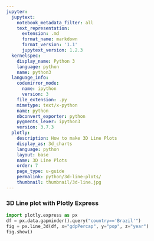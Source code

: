 ```yaml
---
jupyter:
  jupytext:
    notebook_metadata_filter: all
    text_representation:
      extension: .md
      format_name: markdown
      format_version: '1.1'
      jupytext_version: 1.2.3
  kernelspec:
    display_name: Python 3
    language: python
    name: python3
  language_info:
    codemirror_mode:
      name: ipython
      version: 3
    file_extension: .py
    mimetype: text/x-python
    name: python
    nbconvert_exporter: python
    pygments_lexer: ipython3
    version: 3.7.3
  plotly:
    description: How to make 3D Line Plots
    display_as: 3d_charts
    language: python
    layout: base
    name: 3D Line Plots
    order: 7
    page_type: u-guide
    permalink: python/3d-line-plots/
    thumbnail: thumbnail/3d-line.jpg
---
```


### 3D Line plot with Plotly Express

```python
import plotly.express as px
df = px.data.gapminder().query("country=='Brazil'")
fig = px.line_3d(df, x="gdpPercap", y="pop", z="year")
fig.show()
```
<div>                        <script type="text/javascript">window.PlotlyConfig = {MathJaxConfig: 'local'};</script>
        <script charset="utf-8" src="https://cdn.plot.ly/plotly-3.1.0.min.js" integrity="sha256-Ei4740bWZhaUTQuD6q9yQlgVCMPBz6CZWhevDYPv93A=" crossorigin="anonymous"></script>                <div id="plotly-div-1" class="plotly-graph-div" style="height:100%; width:100%;"></div>            <script type="text/javascript">                window.PLOTLYENV=window.PLOTLYENV || {};                                if (document.getElementById("plotly-div-1")) {                    Plotly.newPlot(                        "plotly-div-1",                        [{"hovertemplate":"gdpPercap=%{x}\u003cbr\u003epop=%{y}\u003cbr\u003eyear=%{z}\u003cextra\u003e\u003c\u002fextra\u003e","legendgroup":"","line":{"color":"#636efa","dash":"solid"},"marker":{"symbol":"circle"},"mode":"lines","name":"","scene":"scene","showlegend":false,"x":{"dtype":"f8","bdata":"oaF\u002fguN5oEBkA+liu26jQN1fPe4rEapAIy4AjbrLqkAvibMitnmzQIrJG2AeBLpAcsEZ\u002fNV2u0BgSIeHGH++QBNzEHRIJrtAIBtIF\u002fsVv0Aw\u002fOB8NsO\u002fQGkAb4HmtMFA"},"y":{"dtype":"i4","bdata":"wK9fA0M76APeRIgEn4g\u002fBXqyAgbfStAGe9GvB9wPhQgmAUwJn9ELCuRFuQoXVVML"},"z":{"dtype":"i2","bdata":"oAelB6oHrwe0B7kHvgfDB8gHzQfSB9cH"},"type":"scatter3d"}],                        {"template":{"data":{"histogram2dcontour":[{"type":"histogram2dcontour","colorbar":{"outlinewidth":0,"ticks":""},"colorscale":[[0.0,"#0d0887"],[0.1111111111111111,"#46039f"],[0.2222222222222222,"#7201a8"],[0.3333333333333333,"#9c179e"],[0.4444444444444444,"#bd3786"],[0.5555555555555556,"#d8576b"],[0.6666666666666666,"#ed7953"],[0.7777777777777778,"#fb9f3a"],[0.8888888888888888,"#fdca26"],[1.0,"#f0f921"]]}],"choropleth":[{"type":"choropleth","colorbar":{"outlinewidth":0,"ticks":""}}],"histogram2d":[{"type":"histogram2d","colorbar":{"outlinewidth":0,"ticks":""},"colorscale":[[0.0,"#0d0887"],[0.1111111111111111,"#46039f"],[0.2222222222222222,"#7201a8"],[0.3333333333333333,"#9c179e"],[0.4444444444444444,"#bd3786"],[0.5555555555555556,"#d8576b"],[0.6666666666666666,"#ed7953"],[0.7777777777777778,"#fb9f3a"],[0.8888888888888888,"#fdca26"],[1.0,"#f0f921"]]}],"heatmap":[{"type":"heatmap","colorbar":{"outlinewidth":0,"ticks":""},"colorscale":[[0.0,"#0d0887"],[0.1111111111111111,"#46039f"],[0.2222222222222222,"#7201a8"],[0.3333333333333333,"#9c179e"],[0.4444444444444444,"#bd3786"],[0.5555555555555556,"#d8576b"],[0.6666666666666666,"#ed7953"],[0.7777777777777778,"#fb9f3a"],[0.8888888888888888,"#fdca26"],[1.0,"#f0f921"]]}],"contourcarpet":[{"type":"contourcarpet","colorbar":{"outlinewidth":0,"ticks":""}}],"contour":[{"type":"contour","colorbar":{"outlinewidth":0,"ticks":""},"colorscale":[[0.0,"#0d0887"],[0.1111111111111111,"#46039f"],[0.2222222222222222,"#7201a8"],[0.3333333333333333,"#9c179e"],[0.4444444444444444,"#bd3786"],[0.5555555555555556,"#d8576b"],[0.6666666666666666,"#ed7953"],[0.7777777777777778,"#fb9f3a"],[0.8888888888888888,"#fdca26"],[1.0,"#f0f921"]]}],"surface":[{"type":"surface","colorbar":{"outlinewidth":0,"ticks":""},"colorscale":[[0.0,"#0d0887"],[0.1111111111111111,"#46039f"],[0.2222222222222222,"#7201a8"],[0.3333333333333333,"#9c179e"],[0.4444444444444444,"#bd3786"],[0.5555555555555556,"#d8576b"],[0.6666666666666666,"#ed7953"],[0.7777777777777778,"#fb9f3a"],[0.8888888888888888,"#fdca26"],[1.0,"#f0f921"]]}],"mesh3d":[{"type":"mesh3d","colorbar":{"outlinewidth":0,"ticks":""}}],"scatter":[{"fillpattern":{"fillmode":"overlay","size":10,"solidity":0.2},"type":"scatter"}],"parcoords":[{"type":"parcoords","line":{"colorbar":{"outlinewidth":0,"ticks":""}}}],"scatterpolargl":[{"type":"scatterpolargl","marker":{"colorbar":{"outlinewidth":0,"ticks":""}}}],"bar":[{"error_x":{"color":"#2a3f5f"},"error_y":{"color":"#2a3f5f"},"marker":{"line":{"color":"#E5ECF6","width":0.5},"pattern":{"fillmode":"overlay","size":10,"solidity":0.2}},"type":"bar"}],"scattergeo":[{"type":"scattergeo","marker":{"colorbar":{"outlinewidth":0,"ticks":""}}}],"scatterpolar":[{"type":"scatterpolar","marker":{"colorbar":{"outlinewidth":0,"ticks":""}}}],"histogram":[{"marker":{"pattern":{"fillmode":"overlay","size":10,"solidity":0.2}},"type":"histogram"}],"scattergl":[{"type":"scattergl","marker":{"colorbar":{"outlinewidth":0,"ticks":""}}}],"scatter3d":[{"type":"scatter3d","line":{"colorbar":{"outlinewidth":0,"ticks":""}},"marker":{"colorbar":{"outlinewidth":0,"ticks":""}}}],"scattermap":[{"type":"scattermap","marker":{"colorbar":{"outlinewidth":0,"ticks":""}}}],"scattermapbox":[{"type":"scattermapbox","marker":{"colorbar":{"outlinewidth":0,"ticks":""}}}],"scatterternary":[{"type":"scatterternary","marker":{"colorbar":{"outlinewidth":0,"ticks":""}}}],"scattercarpet":[{"type":"scattercarpet","marker":{"colorbar":{"outlinewidth":0,"ticks":""}}}],"carpet":[{"aaxis":{"endlinecolor":"#2a3f5f","gridcolor":"white","linecolor":"white","minorgridcolor":"white","startlinecolor":"#2a3f5f"},"baxis":{"endlinecolor":"#2a3f5f","gridcolor":"white","linecolor":"white","minorgridcolor":"white","startlinecolor":"#2a3f5f"},"type":"carpet"}],"table":[{"cells":{"fill":{"color":"#EBF0F8"},"line":{"color":"white"}},"header":{"fill":{"color":"#C8D4E3"},"line":{"color":"white"}},"type":"table"}],"barpolar":[{"marker":{"line":{"color":"#E5ECF6","width":0.5},"pattern":{"fillmode":"overlay","size":10,"solidity":0.2}},"type":"barpolar"}],"pie":[{"automargin":true,"type":"pie"}]},"layout":{"autotypenumbers":"strict","colorway":["#636efa","#EF553B","#00cc96","#ab63fa","#FFA15A","#19d3f3","#FF6692","#B6E880","#FF97FF","#FECB52"],"font":{"color":"#2a3f5f"},"hovermode":"closest","hoverlabel":{"align":"left"},"paper_bgcolor":"white","plot_bgcolor":"#E5ECF6","polar":{"bgcolor":"#E5ECF6","angularaxis":{"gridcolor":"white","linecolor":"white","ticks":""},"radialaxis":{"gridcolor":"white","linecolor":"white","ticks":""}},"ternary":{"bgcolor":"#E5ECF6","aaxis":{"gridcolor":"white","linecolor":"white","ticks":""},"baxis":{"gridcolor":"white","linecolor":"white","ticks":""},"caxis":{"gridcolor":"white","linecolor":"white","ticks":""}},"coloraxis":{"colorbar":{"outlinewidth":0,"ticks":""}},"colorscale":{"sequential":[[0.0,"#0d0887"],[0.1111111111111111,"#46039f"],[0.2222222222222222,"#7201a8"],[0.3333333333333333,"#9c179e"],[0.4444444444444444,"#bd3786"],[0.5555555555555556,"#d8576b"],[0.6666666666666666,"#ed7953"],[0.7777777777777778,"#fb9f3a"],[0.8888888888888888,"#fdca26"],[1.0,"#f0f921"]],"sequentialminus":[[0.0,"#0d0887"],[0.1111111111111111,"#46039f"],[0.2222222222222222,"#7201a8"],[0.3333333333333333,"#9c179e"],[0.4444444444444444,"#bd3786"],[0.5555555555555556,"#d8576b"],[0.6666666666666666,"#ed7953"],[0.7777777777777778,"#fb9f3a"],[0.8888888888888888,"#fdca26"],[1.0,"#f0f921"]],"diverging":[[0,"#8e0152"],[0.1,"#c51b7d"],[0.2,"#de77ae"],[0.3,"#f1b6da"],[0.4,"#fde0ef"],[0.5,"#f7f7f7"],[0.6,"#e6f5d0"],[0.7,"#b8e186"],[0.8,"#7fbc41"],[0.9,"#4d9221"],[1,"#276419"]]},"xaxis":{"gridcolor":"white","linecolor":"white","ticks":"","title":{"standoff":15},"zerolinecolor":"white","automargin":true,"zerolinewidth":2},"yaxis":{"gridcolor":"white","linecolor":"white","ticks":"","title":{"standoff":15},"zerolinecolor":"white","automargin":true,"zerolinewidth":2},"scene":{"xaxis":{"backgroundcolor":"#E5ECF6","gridcolor":"white","linecolor":"white","showbackground":true,"ticks":"","zerolinecolor":"white","gridwidth":2},"yaxis":{"backgroundcolor":"#E5ECF6","gridcolor":"white","linecolor":"white","showbackground":true,"ticks":"","zerolinecolor":"white","gridwidth":2},"zaxis":{"backgroundcolor":"#E5ECF6","gridcolor":"white","linecolor":"white","showbackground":true,"ticks":"","zerolinecolor":"white","gridwidth":2}},"shapedefaults":{"line":{"color":"#2a3f5f"}},"annotationdefaults":{"arrowcolor":"#2a3f5f","arrowhead":0,"arrowwidth":1},"geo":{"bgcolor":"white","landcolor":"#E5ECF6","subunitcolor":"white","showland":true,"showlakes":true,"lakecolor":"white"},"title":{"x":0.05},"mapbox":{"style":"light"}}},"scene":{"domain":{"x":[0.0,1.0],"y":[0.0,1.0]},"xaxis":{"title":{"text":"gdpPercap"}},"yaxis":{"title":{"text":"pop"}},"zaxis":{"title":{"text":"year"}}},"legend":{"tracegroupgap":0},"margin":{"t":60}},                        {"responsive": true}                    )                };            </script>        </div>

```python
import plotly.express as px
df = px.data.gapminder().query("continent=='Europe'")
fig = px.line_3d(df, x="gdpPercap", y="pop", z="year", color='country')
fig.show()
```
<div>                        <script type="text/javascript">window.PlotlyConfig = {MathJaxConfig: 'local'};</script>
        <script charset="utf-8" src="https://cdn.plot.ly/plotly-3.1.0.min.js" integrity="sha256-Ei4740bWZhaUTQuD6q9yQlgVCMPBz6CZWhevDYPv93A=" crossorigin="anonymous"></script>                <div id="plotly-div-2" class="plotly-graph-div" style="height:100%; width:100%;"></div>            <script type="text/javascript">                window.PLOTLYENV=window.PLOTLYENV || {};                                if (document.getElementById("plotly-div-2")) {                    Plotly.newPlot(                        "plotly-div-2",                        [{"hovertemplate":"country=Albania\u003cbr\u003egdpPercap=%{x}\u003cbr\u003epop=%{y}\u003cbr\u003eyear=%{z}\u003cextra\u003e\u003c\u002fextra\u003e","legendgroup":"Albania","line":{"color":"#636efa","dash":"solid"},"marker":{"symbol":"circle"},"mode":"lines","name":"Albania","scene":"scene","showlegend":true,"x":{"dtype":"f8","bdata":"gzC3ezkEmUBW8NsQI1meQAnDgCXHEaJAI9kj1GSQpUCHiQYp2OKpQEPUfQACmqtAvHX+7cJdrECrIXGP3TWtQMVTjzTggqNAdjQO9RvyqEBaYmU0NvyxQGAUBI8HMbdA"},"y":{"dtype":"i4","bdata":"iZITAJmHFgCJXhoAPEYeAAKKIgD4SCYAwWsqAPnsLgAiwjIAxk40ACCJNQCL8DYA"},"z":{"dtype":"i2","bdata":"oAelB6oHrwe0B7kHvgfDB8gHzQfSB9cH"},"type":"scatter3d"},{"hovertemplate":"country=Austria\u003cbr\u003egdpPercap=%{x}\u003cbr\u003epop=%{y}\u003cbr\u003eyear=%{z}\u003cextra\u003e\u003c\u002fextra\u003e","legendgroup":"Austria","line":{"color":"#EF553B","dash":"solid"},"marker":{"symbol":"circle"},"mode":"lines","name":"Austria","scene":"scene","showlegend":true,"x":{"dtype":"f8","bdata":"aM76lBP5t0ADPj+MTEXBQGkdVU1c\u002f8RAjnVxG00RyUAYldQJaEXQQEaU9gZbSdNAU7MHWkUX1UCNtFTe9CHXQEaZDTKBaNpAsOsX7Ppp3EAHmWTkZqjfQFjKMsTPo+FA"},"y":{"dtype":"i4","bdata":"nLVpAGRKagAIy2wAZpBwAIkdcwAufHMAVZRzABelcwDZxXgA9CJ7AFhVfABnHn0A"},"z":{"dtype":"i2","bdata":"oAelB6oHrwe0B7kHvgfDB8gHzQfSB9cH"},"type":"scatter3d"},{"hovertemplate":"country=Belgium\u003cbr\u003egdpPercap=%{x}\u003cbr\u003epop=%{y}\u003cbr\u003eyear=%{z}\u003cextra\u003e\u003c\u002fextra\u003e","legendgroup":"Belgium","line":{"color":"#00cc96","dash":"solid"},"marker":{"symbol":"circle"},"mode":"lines","name":"Belgium","scene":"scene","showlegend":true,"x":{"dtype":"f8","bdata":"djHNdI1LwEBlyLH1evnCQA+XHHead8VAdsO2RYWuyUBBSBYwCUjQQKdc4V1+q9JAgc8PI\u002fZ81EBCsoAJZP\u002fVQIpZL4bk+dhA2v6VlUzq2kD2KFyPeMXdQG+70FyTc+BA"},"y":{"dtype":"i4","bdata":"JTeFALcpiQBgqYwAFNKRACwmlABo3pUAL2WWAHiblgC2SJkA66KbACJZnQCikp4A"},"z":{"dtype":"i2","bdata":"oAelB6oHrwe0B7kHvgfDB8gHzQfSB9cH"},"type":"scatter3d"},{"hovertemplate":"country=Bosnia and Herzegovina\u003cbr\u003egdpPercap=%{x}\u003cbr\u003epop=%{y}\u003cbr\u003eyear=%{z}\u003cextra\u003e\u003c\u002fextra\u003e","legendgroup":"Bosnia and Herzegovina","line":{"color":"#ab63fa","dash":"solid"},"marker":{"symbol":"circle"},"mode":"lines","name":"Bosnia and Herzegovina","scene":"scene","showlegend":true,"x":{"dtype":"f8","bdata":"LqOi+0NsjkD0p43q9CeVQNkHWRa8tppAuZbJcLT4oED+1HjpVlimQM3km232kKtAUG7b95wesED9+bZgHdqwQD8djxmQ5aNAhEiGHFueskDJWkOp+YK3QPJ4Wn5MFr1A"},"y":{"dtype":"i4","bdata":"WJYqAKDvLgAIGjMA6LM2APhFOgDwWD4Alas\u002fACE1QgAN8UAA2Ak3ACiPPwAGdkUA"},"z":{"dtype":"i2","bdata":"oAelB6oHrwe0B7kHvgfDB8gHzQfSB9cH"},"type":"scatter3d"},{"hovertemplate":"country=Bulgaria\u003cbr\u003egdpPercap=%{x}\u003cbr\u003epop=%{y}\u003cbr\u003eyear=%{z}\u003cextra\u003e\u003c\u002fextra\u003e","legendgroup":"Bulgaria","line":{"color":"#FFA15A","dash":"solid"},"marker":{"symbol":"circle"},"mode":"lines","name":"Bulgaria","scene":"scene","showlegend":true,"x":{"dtype":"f8","bdata":"7dKGw5IYo0AXg4dpV4GnQFDgnXxWnrBAbjSAtwDJtUA1Cd6QfsW5QLdCWI09vL1AsI7jhxgQwEDrcd9q7RfAQBf9oZmfnrhA\u002fn3GhWNSt0BIUPwYxxC+QM8xIHtl3MRA"},"y":{"dtype":"i4","bdata":"lAFvALa\u002fdACSRHoA0s1+AMjcggBeO4YAwq6HALbmiABKHoQACRR7AOfodADqvG8A"},"z":{"dtype":"i2","bdata":"oAelB6oHrwe0B7kHvgfDB8gHzQfSB9cH"},"type":"scatter3d"},{"hovertemplate":"country=Croatia\u003cbr\u003egdpPercap=%{x}\u003cbr\u003epop=%{y}\u003cbr\u003eyear=%{z}\u003cextra\u003e\u003c\u002fextra\u003e","legendgroup":"Croatia","line":{"color":"#19d3f3","dash":"solid"},"marker":{"symbol":"circle"},"mode":"lines","name":"Croatia","scene":"scene","showlegend":true,"x":{"dtype":"f8","bdata":"s0EmGXleqEAzcEBLO\u002fKwQNo6ONjjZbVAwVWeQEwwu0C+EkiJC+bBQLMkQE2xFMZARpkNMunSyUBqwYu+Sv\u002fKQL0BZr7lf8BAeV2\u002fYM1Jw0DkFB3JMbbGQBTGFoKcjcxA"},"y":{"dtype":"i4","bdata":"9Tw7AMrmPAANND4AHrI\u002fAB55QADR5UEAuFdDANZsRAC9kkQAs9FDAPxfRAAAkEQA"},"z":{"dtype":"i2","bdata":"oAelB6oHrwe0B7kHvgfDB8gHzQfSB9cH"},"type":"scatter3d"},{"hovertemplate":"country=Czech Republic\u003cbr\u003egdpPercap=%{x}\u003cbr\u003epop=%{y}\u003cbr\u003eyear=%{z}\u003cextra\u003e\u003c\u002fextra\u003e","legendgroup":"Czech Republic","line":{"color":"#FF6692","dash":"solid"},"marker":{"symbol":"circle"},"mode":"lines","name":"Czech Republic","scene":"scene","showlegend":true,"x":{"dtype":"f8","bdata":"RIts5yPcukBBSYEFLCDAQLGnHf5uzMNAKdAn8rhDxkC8lpAPOprJQIs3Mo8U6MxAwFsgQZ0IzkCGyVTBONvPQANDVreC7MtAJsed0kFYz0A8lj50DS\u002fRQB+6oL5TTNZA"},"y":{"dtype":"i4","bdata":"Pz2LAB4rkQA6y5IAZRKWAA58lgD7DpsA2DidAK1XnQC2Z50AIy2dAKd\u002fnAAIFJwA"},"z":{"dtype":"i2","bdata":"oAelB6oHrwe0B7kHvgfDB8gHzQfSB9cH"},"type":"scatter3d"},{"hovertemplate":"country=Denmark\u003cbr\u003egdpPercap=%{x}\u003cbr\u003epop=%{y}\u003cbr\u003eyear=%{z}\u003cextra\u003e\u003c\u002fextra\u003e","legendgroup":"Denmark","line":{"color":"#B6E880","dash":"solid"},"marker":{"symbol":"circle"},"mode":"lines","name":"Denmark","scene":"scene","showlegend":true,"x":{"dtype":"f8","bdata":"+Um1TzHuwkBPr5Rl1K3FQHx+GCGoh8pA+KqVCZsgz0Bau+1CjWzSQFYOLbK58dNACW05lwIu1UAUlnhAC4fYQH3Qs1mvydlATRB1HxYb3UCCqPsAoGnfQLFtUWbNOeFA"},"y":{"dtype":"i4","bdata":"sCFCAJd6RADz50YAkNVJAGwqTACjpE0AchdOAHA7TgDB6E4AT59QAOUCUgDYb1MA"},"z":{"dtype":"i2","bdata":"oAelB6oHrwe0B7kHvgfDB8gHzQfSB9cH"},"type":"scatter3d"},{"hovertemplate":"country=Finland\u003cbr\u003egdpPercap=%{x}\u003cbr\u003epop=%{y}\u003cbr\u003eyear=%{z}\u003cextra\u003e\u003c\u002fextra\u003e","legendgroup":"Finland","line":{"color":"#FF97FF","dash":"solid"},"marker":{"symbol":"circle"},"mode":"lines","name":"Finland","scene":"scene","showlegend":true,"x":{"dtype":"f8","bdata":"TUnW4YQYuUA3pbxWanm9QPHxCdnrTcJA4Ln3cNFUxUBIv30dcAvMQOIeSx+2es5A4UBIFkoZ0kCCVmDIQKXUQIs3Mo\u002fKKdRAKqkT0Pwq10AAHebLJYvbQPmgZ7PiNuBA"},"y":{"dtype":"i4","bdata":"hGo+AKD6QQCziEQAMEdGAKnLRgBWT0gANadJAJFASwCP60wARlhOAE89TwC87k8A"},"z":{"dtype":"i2","bdata":"oAelB6oHrwe0B7kHvgfDB8gHzQfSB9cH"},"type":"scatter3d"},{"hovertemplate":"country=France\u003cbr\u003egdpPercap=%{x}\u003cbr\u003epop=%{y}\u003cbr\u003eyear=%{z}\u003cextra\u003e\u003c\u002fextra\u003e","legendgroup":"France","line":{"color":"#FECB52","dash":"solid"},"marker":{"symbol":"circle"},"mode":"lines","name":"France","scene":"scene","showlegend":true,"x":{"dtype":"f8","bdata":"xeQNMM91u0DACvDdauvAQJ3X2CU+oMRAbATidfVjyUAoCvSJmHXPQBg+IqYo3dFAXhH8b3nR00AQkgVMnIzVQC0hH\u002fTyH9hAZ2FPO3JI2UCXytsRgj\u002fcQHbgnBGBwd1A"},"y":{"dtype":"i4","bdata":"E+KHAk8hpAIgDs8C6Fz0AiBeFQPbOysDHZc+AxTZUAPjdWsDxIV+AytikgMMEaQD"},"z":{"dtype":"i2","bdata":"oAelB6oHrwe0B7kHvgfDB8gHzQfSB9cH"},"type":"scatter3d"},{"hovertemplate":"country=Germany\u003cbr\u003egdpPercap=%{x}\u003cbr\u003epop=%{y}\u003cbr\u003eyear=%{z}\u003cextra\u003e\u003c\u002fextra\u003e","legendgroup":"Germany","line":{"color":"#636efa","dash":"solid"},"marker":{"symbol":"circle"},"mode":"lines","name":"Germany","scene":"scene","showlegend":true,"x":{"dtype":"f8","bdata":"5hHcSB3ou0CfzarP6eXDQH+HokA7M8lABg39E9DMzECdLouJC5jRQIasbvU6CNRAUYNpGOKD1UALe9rhyw\u002fYQMgkI2dT4tlAHNMTljgj20AD7KNT81TdQL5Nf\u002faXat9A"},"y":{"dtype":"i4","bdata":"YBUfBD2qOwRtK2UERUqNBKAgsQSFo6gEIk2rBBrjoQQE080EwWPjBE+S6ATkVukE"},"z":{"dtype":"i2","bdata":"oAelB6oHrwe0B7kHvgfDB8gHzQfSB9cH"},"type":"scatter3d"},{"hovertemplate":"country=Greece\u003cbr\u003egdpPercap=%{x}\u003cbr\u003epop=%{y}\u003cbr\u003eyear=%{z}\u003cextra\u003e\u003c\u002fextra\u003e","legendgroup":"Greece","line":{"color":"#EF553B","dash":"solid"},"marker":{"symbol":"circle"},"mode":"lines","name":"Greece","scene":"scene","showlegend":true,"x":{"dtype":"f8","bdata":"GTp2UGGVq0Buh4bFTDSzQES94NMwgbdAmDEFa4ygwEDfiVkvatrIQPlmmxvDuctAmzi53zXSzUDElEiiQ3zPQO3YCMRfIdFAAmVTruxO0kDBqKROkPzVQHjuPVya5NpA"},"y":{"dtype":"i4","bdata":"AgB2ANqJewDp6IAAmQCFADShhwA\u002fCY4AcFSVANoymAC1jZ0A5ECgAFfNoQByXaMA"},"z":{"dtype":"i2","bdata":"oAelB6oHrwe0B7kHvgfDB8gHzQfSB9cH"},"type":"scatter3d"},{"hovertemplate":"country=Hungary\u003cbr\u003egdpPercap=%{x}\u003cbr\u003epop=%{y}\u003cbr\u003eyear=%{z}\u003cextra\u003e\u003c\u002fextra\u003e","legendgroup":"Hungary","line":{"color":"#00cc96","dash":"solid"},"marker":{"symbol":"circle"},"mode":"lines","name":"Hungary","scene":"scene","showlegend":true,"x":{"dtype":"f8","bdata":"hpM0f6yPtEDsbTMVLpi3QJUp5iBcfr1AW+uLhFI3wkBKmGn7U9zDQFOu8C5rzcZAumbyzf6AyEBeEfxvPV3JQPOOU3TQk8RAxLEubmPgxkC5GW7A9\u002f3MQEJ4tHE8ltFA"},"y":{"dtype":"i4","bdata":"AAWRAJghlgCYjJkAPv+bAOuZngBzT6IAf1qjAATwoQCM6J0ATFKcAPHbmQAM65cA"},"z":{"dtype":"i2","bdata":"oAelB6oHrwe0B7kHvgfDB8gHzQfSB9cH"},"type":"scatter3d"},{"hovertemplate":"country=Iceland\u003cbr\u003egdpPercap=%{x}\u003cbr\u003epop=%{y}\u003cbr\u003eyear=%{z}\u003cextra\u003e\u003c\u002fextra\u003e","legendgroup":"Iceland","line":{"color":"#ab63fa","dash":"solid"},"marker":{"symbol":"circle"},"mode":"lines","name":"Iceland","scene":"scene","showlegend":true,"x":{"dtype":"f8","bdata":"p0HRPLBjvEDptkQuAA7CQA39E1wUN8RA12mkpfIDykCwPbMkCNvOQFjFG5m9MdNAFK5H4Wa51kB0B7EzzUraQG0csRYZjthAL1bUYEZn20DGounszG7eQAtjC0GZquFA"},"y":{"dtype":"i4","bdata":"+kECAPaEAgAlxwIAFAgDAHsxAwB\u002fYgMADZIDAMS7AwDE8wMAWCMEAB5lBABrmwQA"},"z":{"dtype":"i2","bdata":"oAelB6oHrwe0B7kHvgfDB8gHzQfSB9cH"},"type":"scatter3d"},{"hovertemplate":"country=Ireland\u003cbr\u003egdpPercap=%{x}\u003cbr\u003epop=%{y}\u003cbr\u003eyear=%{z}\u003cextra\u003e\u003c\u002fextra\u003e","legendgroup":"Ireland","line":{"color":"#FFA15A","dash":"solid"},"marker":{"symbol":"circle"},"mode":"lines","name":"Ireland","scene":"scene","showlegend":true,"x":{"dtype":"f8","bdata":"J2iTw0datEBGXWvvE9+1QHH\u002fkemY57lAoiWPp5HnvUCbkUHuYp3CQJD3qpV9x8VATn\u002f2IymlyECqmiDqbhjLQJCg+DG0JdFAxCXHnXzy10BYVpqUoaPgQCxlGeJ\u002f3ONA"},"y":{"dtype":"i4","bdata":"3AstAAzrKwCwLisAhEAsABAmLgDc7DEAwBk1ALwDNgCBSTYAIfU3APMwOwAesz4A"},"z":{"dtype":"i2","bdata":"oAelB6oHrwe0B7kHvgfDB8gHzQfSB9cH"},"type":"scatter3d"},{"hovertemplate":"country=Italy\u003cbr\u003egdpPercap=%{x}\u003cbr\u003epop=%{y}\u003cbr\u003eyear=%{z}\u003cextra\u003e\u003c\u002fextra\u003e","legendgroup":"Italy","line":{"color":"#19d3f3","dash":"solid"},"marker":{"symbol":"circle"},"mode":"lines","name":"Italy","scene":"scene","showlegend":true,"x":{"dtype":"f8","bdata":"gruzdmdDs0CXAtL+p2i4QJT7HYrKGcBAx0YgXjOTw0AmGTkLo\u002fbHQF66SQz+18tA5\u002fup8V4m0EAdd0oHz8HSQKDgYkVpf9VABK3AkMEY2EDd0mpIBlDbQLyWkA9u5ttA"},"y":{"dtype":"i4","bdata":"UFPXAjB17gJAzgcD3KIjA3yNPQNtZVcDVKpeA2egYQOPUmMDLRFtA1flcwOVQ3cD"},"z":{"dtype":"i2","bdata":"oAelB6oHrwe0B7kHvgfDB8gHzQfSB9cH"},"type":"scatter3d"},{"hovertemplate":"country=Montenegro\u003cbr\u003egdpPercap=%{x}\u003cbr\u003epop=%{y}\u003cbr\u003eyear=%{z}\u003cextra\u003e\u003c\u002fextra\u003e","legendgroup":"Montenegro","line":{"color":"#FF6692","dash":"solid"},"marker":{"symbol":"circle"},"mode":"lines","name":"Montenegro","scene":"scene","showlegend":true,"x":{"dtype":"f8","bdata":"A+\u002fk0yuvpEBEigEShcSsQNszSwKYKbJA9dkB19kTt0D9ogT9aWK+QLKFIAf3vcJAPdUhN0vrxUCzJEBNQerGQCT7IMtWW7tACahwBJ1BuUA0FHe8MZ25QEvnw7PyEsJA"},"y":{"dtype":"i4","bdata":"ilAGAM3BBgCgPQcAK6UHAD4NCADJiwgAdJUIAIGwCAA1fAkAq5EKAGb9CgDAcgoA"},"z":{"dtype":"i2","bdata":"oAelB6oHrwe0B7kHvgfDB8gHzQfSB9cH"},"type":"scatter3d"},{"hovertemplate":"country=Netherlands\u003cbr\u003egdpPercap=%{x}\u003cbr\u003epop=%{y}\u003cbr\u003eyear=%{z}\u003cextra\u003e\u003c\u002fextra\u003e","legendgroup":"Netherlands","line":{"color":"#B6E880","dash":"solid"},"marker":{"symbol":"circle"},"mode":"lines","name":"Netherlands","scene":"scene","showlegend":true,"x":{"dtype":"f8","bdata":"+pekMsl2wUDeVKTCGAbGQP\u002fPYb5s+8hAw4GQLKABzkDnqQ65r1rSQPvL7slDttRARzgteN3l1ECqtwa21BjXQH0Faca8KdpAeO49XIiJ3UCy17s\u002fmHfgQJbnwd299+FA"},"y":{"dtype":"i4","bdata":"pGqeAM8\u002fqAD5I7QAVjbAANJlywA9YdMAAVzaAD7G3wBkiucA8BruAM4D9gD12PwA"},"z":{"dtype":"i2","bdata":"oAelB6oHrwe0B7kHvgfDB8gHzQfSB9cH"},"type":"scatter3d"},{"hovertemplate":"country=Norway\u003cbr\u003egdpPercap=%{x}\u003cbr\u003epop=%{y}\u003cbr\u003eyear=%{z}\u003cextra\u003e\u003c\u002fextra\u003e","legendgroup":"Norway","line":{"color":"#FF97FF","dash":"solid"},"marker":{"symbol":"circle"},"mode":"lines","name":"Norway","scene":"scene","showlegend":true,"x":{"dtype":"f8","bdata":"CcTr+rW3w0DaIJOM\u002fMLGQIL\u002frWQzRcpA9kArMPD0z0Cm0HmNQ4XSQOPfZ1zWw9ZANUbrqKiu2UAJih9jPs3eQHgLJCi1leBA+PwwQmUo5EDufD81f9HlQFZl3xWmGehA"},"y":{"dtype":"i4","bdata":"8MYyAGJINQCHhjcAI8U5AEwDPADFsT0AY8k+ACPgPwCVZ0EAqDlDACc1RQDWnUYA"},"z":{"dtype":"i2","bdata":"oAelB6oHrwe0B7kHvgfDB8gHzQfSB9cH"},"type":"scatter3d"},{"hovertemplate":"country=Poland\u003cbr\u003egdpPercap=%{x}\u003cbr\u003epop=%{y}\u003cbr\u003eyear=%{z}\u003cextra\u003e\u003c\u002fextra\u003e","legendgroup":"Poland","line":{"color":"#FECB52","dash":"solid"},"marker":{"symbol":"circle"},"mode":"lines","name":"Poland","scene":"scene","showlegend":true,"x":{"dtype":"f8","bdata":"DK1Ozqh6r0BEatrFQH6yQOqScYzA2rRAnfNTHCeduUBOEkvKgUa\u002fQPInKhsSksJABmfw98OBwECjPzTzLL3BQLNEZ5nhOr5AqrcGtsrXw0CQZiyaHnHHQKML6lv2Ds5A"},"y":{"dtype":"i4","bdata":"952IAVLWrgERy84BogHlAbkk+AFGRxACNckoAqbgPwKJfUkC7dNNArhiTQLhvUsC"},"z":{"dtype":"i2","bdata":"oAelB6oHrwe0B7kHvgfDB8gHzQfSB9cH"},"type":"scatter3d"},{"hovertemplate":"country=Portugal\u003cbr\u003egdpPercap=%{x}\u003cbr\u003epop=%{y}\u003cbr\u003eyear=%{z}\u003cextra\u003e\u003c\u002fextra\u003e","legendgroup":"Portugal","line":{"color":"#636efa","dash":"solid"},"marker":{"symbol":"circle"},"mode":"lines","name":"Portugal","scene":"scene","showlegend":true,"x":{"dtype":"f8","bdata":"JICbxaP4p0BvnX+7JH2tQE8Cm3P0d7JAj3Iwm4TZuEC9OVyrH5\u002fBQIKtEiw+3sNAvJF55Ov0xkAom3KFp3fJQBKN7iCip89A9zsUBUI60UDBxYoauoDTQFVNEHVpB9RA"},"y":{"dtype":"i4","bdata":"4hiCAPKLhgCYoYkAmOaKANLgiACIcJMAQnKWAJlLlwAAfJcAf\u002fmaAEs1nwCUZaIA"},"z":{"dtype":"i2","bdata":"oAelB6oHrwe0B7kHvgfDB8gHzQfSB9cH"},"type":"scatter3d"},{"hovertemplate":"country=Romania\u003cbr\u003egdpPercap=%{x}\u003cbr\u003epop=%{y}\u003cbr\u003eyear=%{z}\u003cextra\u003e\u003c\u002fextra\u003e","legendgroup":"Romania","line":{"color":"#EF553B","dash":"solid"},"marker":{"symbol":"circle"},"mode":"lines","name":"Romania","scene":"scene","showlegend":true,"x":{"dtype":"f8","bdata":"u\u002fCD8zmRqEBTliGOvc6uQPPMy2H\u002ffrJAg6Pk1d1GuUBk3T8Waku\u002fQFWkwtgyRsJAG4LjMqjCwkCVn1T7IvDCQIgrZ+9oxrlAsQ+yLIyyvEDptkQuXM2+QNPZyeA8HMVA"},"y":{"dtype":"i4","bdata":"8MD9AM8NEAGRCx0BTkMmAXhJOwHle0oB9iJVAaMqWgHj2lsBmkZYAfHcVQHY51MB"},"z":{"dtype":"i2","bdata":"oAelB6oHrwe0B7kHvgfDB8gHzQfSB9cH"},"type":"scatter3d"},{"hovertemplate":"country=Serbia\u003cbr\u003egdpPercap=%{x}\u003cbr\u003epop=%{y}\u003cbr\u003eyear=%{z}\u003cextra\u003e\u003c\u002fextra\u003e","legendgroup":"Serbia","line":{"color":"#00cc96","dash":"solid"},"marker":{"symbol":"circle"},"mode":"lines","name":"Serbia","scene":"scene","showlegend":true,"x":{"dtype":"f8","bdata":"bazEPOv6q0CA8KFEF3WzQA3jbhChkbhAHQJHArU3v0BnJ4OjCI3EQFtfJLRVWslAK\u002faX3YumzUCbAwRzcP\u002fOQCzVBbyINsJAyWRx\u002f1HqvkD+R6ZDE0S8QFsjgnFEHcNA"},"y":{"dtype":"i4","bdata":"c61oAN\u002fybgA8NnQAlqF5AMjZfgAfi4QAeNSJAL\u002fZjABd8JUAUrmdAEdKmgB54ZoA"},"z":{"dtype":"i2","bdata":"oAelB6oHrwe0B7kHvgfDB8gHzQfSB9cH"},"type":"scatter3d"},{"hovertemplate":"country=Slovak Republic\u003cbr\u003egdpPercap=%{x}\u003cbr\u003epop=%{y}\u003cbr\u003eyear=%{z}\u003cextra\u003e\u003c\u002fextra\u003e","legendgroup":"Slovak Republic","line":{"color":"#ab63fa","dash":"solid"},"marker":{"symbol":"circle"},"mode":"lines","name":"Slovak Republic","scene":"scene","showlegend":true,"x":{"dtype":"f8","bdata":"qiwKu6jSs0CBQ6hSQ823QB3jiosbOb1AgbG+gXNuwED7zcR0FeXCQJ5BQ\u002f9UVcVAQ61p3kUqxkCIug9AooLHQEvmWN47jcJAaW\u002fwhR2vx0AXz6ChY6PKQGB2Tx6UPdJA"},"y":{"dtype":"i4","bdata":"+Uo2ALWoOgBIqEAAfshDABkXRgCbqkkA6wZNANZVTwBo6lAAYiNSAASNUgBOH1MA"},"z":{"dtype":"i2","bdata":"oAelB6oHrwe0B7kHvgfDB8gHzQfSB9cH"},"type":"scatter3d"},{"hovertemplate":"country=Slovenia\u003cbr\u003egdpPercap=%{x}\u003cbr\u003epop=%{y}\u003cbr\u003eyear=%{z}\u003cextra\u003e\u003c\u002fextra\u003e","legendgroup":"Slovenia","line":{"color":"#FFA15A","dash":"solid"},"marker":{"symbol":"circle"},"mode":"lines","name":"Slovenia","scene":"scene","showlegend":true,"x":{"dtype":"f8","bdata":"58WJrwp3sEAgfCjRRua2QMVyS6tN6rxA4ZaPpL5ewkCoNc07vi\u002fIQKhNnNyD1s1AeekmMa5y0UB+GCE8oj3SQLkZbsBbw8tAzojS3kbC0EC2uTE9AS3UQHLEWnwQKtlA"},"y":{"dtype":"i4","bdata":"broWAI5kFwByJxgAQCEZAC7bGQDnpxoAhGYcAA6xHQBqgR4A3LEeAGmxHgCdqB4A"},"z":{"dtype":"i2","bdata":"oAelB6oHrwe0B7kHvgfDB8gHzQfSB9cH"},"type":"scatter3d"},{"hovertemplate":"country=Spain\u003cbr\u003egdpPercap=%{x}\u003cbr\u003epop=%{y}\u003cbr\u003eyear=%{z}\u003cextra\u003e\u003c\u002fextra\u003e","legendgroup":"Spain","line":{"color":"#19d3f3","dash":"solid"},"marker":{"symbol":"circle"},"mode":"lines","name":"Spain","scene":"scene","showlegend":true,"x":{"dtype":"f8","bdata":"mBO0yRH0rUD8471qzdSxQMhCdAjYPbZA8BezJYM5v0CUE+0qYMfEQAcI5uh12slAp7OTwRUzy0DcLjTXfcrOQHx+GCHEKtJAtB8pIlP300C1bK0v3kDYQDAqqRNEJdxA"},"y":{"dtype":"i4","bdata":"7qKzAc5YxwEtb9sBY0H1AQmhDgLYAywCTpRDAr5FUQL+eVsCUiVgAsWtZAK\u002fMGkC"},"z":{"dtype":"i2","bdata":"oAelB6oHrwe0B7kHvgfDB8gHzQfSB9cH"},"type":"scatter3d"},{"hovertemplate":"country=Sweden\u003cbr\u003egdpPercap=%{x}\u003cbr\u003epop=%{y}\u003cbr\u003eyear=%{z}\u003cextra\u003e\u003c\u002fextra\u003e","legendgroup":"Sweden","line":{"color":"#FF6692","dash":"solid"},"marker":{"symbol":"circle"},"mode":"lines","name":"Sweden","scene":"scene","showlegend":true,"x":{"dtype":"f8","bdata":"F2niHeynwEBAprVp8FvDQLml1ZC4FMhA8uocAybNzUCLprOTAWrRQC8012nuadJAZmZmZtgu1EDK4Ch5uwjXQOYivhMBUtdA3e9QFKas2EAGOShhaKfcQP+ye\u002fJ3iOBA"},"y":{"dtype":"i4","bdata":"wbZsANpccAB0YXMAGw54ALXvewAA6X0AjAh\u002fABuAgAATCoUAU8SHAD+hiACwzYkA"},"z":{"dtype":"i2","bdata":"oAelB6oHrwe0B7kHvgfDB8gHzQfSB9cH"},"type":"scatter3d"},{"hovertemplate":"country=Switzerland\u003cbr\u003egdpPercap=%{x}\u003cbr\u003epop=%{y}\u003cbr\u003eyear=%{z}\u003cextra\u003e\u003c\u002fextra\u003e","legendgroup":"Switzerland","line":{"color":"#B6E880","dash":"solid"},"marker":{"symbol":"circle"},"mode":"lines","name":"Switzerland","scene":"scene","showlegend":true,"x":{"dtype":"f8","bdata":"EoPAyh3HzEB4f7xXX33RQBb7y+7F89NACvSJPIlt1kDJHww8x47aQLUy4ZeSWdpALq2GxG2720DGpwAYbZLdQERpb\u002fDhH99AkyIyrNRh30AicY+lHtbgQBh9BWlNUOJA"},"y":{"dtype":"i4","bdata":"mHhJAHA3TgDQdFYAmINcAHitYQCIYWAAHrJiAFZ4ZQD3vWoAocRtAN1UcABlRnMA"},"z":{"dtype":"i2","bdata":"oAelB6oHrwe0B7kHvgfDB8gHzQfSB9cH"},"type":"scatter3d"},{"hovertemplate":"country=Turkey\u003cbr\u003egdpPercap=%{x}\u003cbr\u003epop=%{y}\u003cbr\u003eyear=%{z}\u003cextra\u003e\u003c\u002fextra\u003e","legendgroup":"Turkey","line":{"color":"#FF97FF","dash":"solid"},"marker":{"symbol":"circle"},"mode":"lines","name":"Turkey","scene":"scene","showlegend":true,"x":{"dtype":"f8","bdata":"MxZNZ2fEnkCPN\u002fktglWhQA\u002fVlGS9JaJAcltbeLYUpkAtW+uLZPWqQHO5wVAfrbBAIEJcOVuRsEBLdQEvC+GzQCXLSShZLrZAD9HoDm7JuUCuZp3xFWy5QJIIjWAjhcBA"},"y":{"dtype":"i4","bdata":"HUpTARu1hwEXisYB9dD9AdkYPALBCIcCFy7SArDnJgNIvncD3wfCA4ANAwR3yz0E"},"z":{"dtype":"i2","bdata":"oAelB6oHrwe0B7kHvgfDB8gHzQfSB9cH"},"type":"scatter3d"},{"hovertemplate":"country=United Kingdom\u003cbr\u003egdpPercap=%{x}\u003cbr\u003epop=%{y}\u003cbr\u003eyear=%{z}\u003cextra\u003e\u003c\u002fextra\u003e","legendgroup":"United Kingdom","line":{"color":"#FECB52","dash":"solid"},"marker":{"symbol":"circle"},"mode":"lines","name":"United Kingdom","scene":"scene","showlegend":true,"x":{"dtype":"f8","bdata":"uB0aFsF9w0ApyxDHlgnGQI3ROqqWXshAP6n26Wyfy0B324XmjgvPQJfFxOYvBdFAIO9VKxvO0UCDbi9pMijVQGXkLOxFLNZAml\u002fNAaJ22UAfnbryv8ncQOPfZ1xoNuBA"},"y":{"dtype":"i4","bdata":"MIABA3DCEAPgKy0DmJtGA5iyVwM4OVkD+KxbA3R4ZQNt+HIDyleBA+8wkgMuX58D"},"z":{"dtype":"i2","bdata":"oAelB6oHrwe0B7kHvgfDB8gHzQfSB9cH"},"type":"scatter3d"}],                        {"template":{"data":{"histogram2dcontour":[{"type":"histogram2dcontour","colorbar":{"outlinewidth":0,"ticks":""},"colorscale":[[0.0,"#0d0887"],[0.1111111111111111,"#46039f"],[0.2222222222222222,"#7201a8"],[0.3333333333333333,"#9c179e"],[0.4444444444444444,"#bd3786"],[0.5555555555555556,"#d8576b"],[0.6666666666666666,"#ed7953"],[0.7777777777777778,"#fb9f3a"],[0.8888888888888888,"#fdca26"],[1.0,"#f0f921"]]}],"choropleth":[{"type":"choropleth","colorbar":{"outlinewidth":0,"ticks":""}}],"histogram2d":[{"type":"histogram2d","colorbar":{"outlinewidth":0,"ticks":""},"colorscale":[[0.0,"#0d0887"],[0.1111111111111111,"#46039f"],[0.2222222222222222,"#7201a8"],[0.3333333333333333,"#9c179e"],[0.4444444444444444,"#bd3786"],[0.5555555555555556,"#d8576b"],[0.6666666666666666,"#ed7953"],[0.7777777777777778,"#fb9f3a"],[0.8888888888888888,"#fdca26"],[1.0,"#f0f921"]]}],"heatmap":[{"type":"heatmap","colorbar":{"outlinewidth":0,"ticks":""},"colorscale":[[0.0,"#0d0887"],[0.1111111111111111,"#46039f"],[0.2222222222222222,"#7201a8"],[0.3333333333333333,"#9c179e"],[0.4444444444444444,"#bd3786"],[0.5555555555555556,"#d8576b"],[0.6666666666666666,"#ed7953"],[0.7777777777777778,"#fb9f3a"],[0.8888888888888888,"#fdca26"],[1.0,"#f0f921"]]}],"contourcarpet":[{"type":"contourcarpet","colorbar":{"outlinewidth":0,"ticks":""}}],"contour":[{"type":"contour","colorbar":{"outlinewidth":0,"ticks":""},"colorscale":[[0.0,"#0d0887"],[0.1111111111111111,"#46039f"],[0.2222222222222222,"#7201a8"],[0.3333333333333333,"#9c179e"],[0.4444444444444444,"#bd3786"],[0.5555555555555556,"#d8576b"],[0.6666666666666666,"#ed7953"],[0.7777777777777778,"#fb9f3a"],[0.8888888888888888,"#fdca26"],[1.0,"#f0f921"]]}],"surface":[{"type":"surface","colorbar":{"outlinewidth":0,"ticks":""},"colorscale":[[0.0,"#0d0887"],[0.1111111111111111,"#46039f"],[0.2222222222222222,"#7201a8"],[0.3333333333333333,"#9c179e"],[0.4444444444444444,"#bd3786"],[0.5555555555555556,"#d8576b"],[0.6666666666666666,"#ed7953"],[0.7777777777777778,"#fb9f3a"],[0.8888888888888888,"#fdca26"],[1.0,"#f0f921"]]}],"mesh3d":[{"type":"mesh3d","colorbar":{"outlinewidth":0,"ticks":""}}],"scatter":[{"fillpattern":{"fillmode":"overlay","size":10,"solidity":0.2},"type":"scatter"}],"parcoords":[{"type":"parcoords","line":{"colorbar":{"outlinewidth":0,"ticks":""}}}],"scatterpolargl":[{"type":"scatterpolargl","marker":{"colorbar":{"outlinewidth":0,"ticks":""}}}],"bar":[{"error_x":{"color":"#2a3f5f"},"error_y":{"color":"#2a3f5f"},"marker":{"line":{"color":"#E5ECF6","width":0.5},"pattern":{"fillmode":"overlay","size":10,"solidity":0.2}},"type":"bar"}],"scattergeo":[{"type":"scattergeo","marker":{"colorbar":{"outlinewidth":0,"ticks":""}}}],"scatterpolar":[{"type":"scatterpolar","marker":{"colorbar":{"outlinewidth":0,"ticks":""}}}],"histogram":[{"marker":{"pattern":{"fillmode":"overlay","size":10,"solidity":0.2}},"type":"histogram"}],"scattergl":[{"type":"scattergl","marker":{"colorbar":{"outlinewidth":0,"ticks":""}}}],"scatter3d":[{"type":"scatter3d","line":{"colorbar":{"outlinewidth":0,"ticks":""}},"marker":{"colorbar":{"outlinewidth":0,"ticks":""}}}],"scattermap":[{"type":"scattermap","marker":{"colorbar":{"outlinewidth":0,"ticks":""}}}],"scattermapbox":[{"type":"scattermapbox","marker":{"colorbar":{"outlinewidth":0,"ticks":""}}}],"scatterternary":[{"type":"scatterternary","marker":{"colorbar":{"outlinewidth":0,"ticks":""}}}],"scattercarpet":[{"type":"scattercarpet","marker":{"colorbar":{"outlinewidth":0,"ticks":""}}}],"carpet":[{"aaxis":{"endlinecolor":"#2a3f5f","gridcolor":"white","linecolor":"white","minorgridcolor":"white","startlinecolor":"#2a3f5f"},"baxis":{"endlinecolor":"#2a3f5f","gridcolor":"white","linecolor":"white","minorgridcolor":"white","startlinecolor":"#2a3f5f"},"type":"carpet"}],"table":[{"cells":{"fill":{"color":"#EBF0F8"},"line":{"color":"white"}},"header":{"fill":{"color":"#C8D4E3"},"line":{"color":"white"}},"type":"table"}],"barpolar":[{"marker":{"line":{"color":"#E5ECF6","width":0.5},"pattern":{"fillmode":"overlay","size":10,"solidity":0.2}},"type":"barpolar"}],"pie":[{"automargin":true,"type":"pie"}]},"layout":{"autotypenumbers":"strict","colorway":["#636efa","#EF553B","#00cc96","#ab63fa","#FFA15A","#19d3f3","#FF6692","#B6E880","#FF97FF","#FECB52"],"font":{"color":"#2a3f5f"},"hovermode":"closest","hoverlabel":{"align":"left"},"paper_bgcolor":"white","plot_bgcolor":"#E5ECF6","polar":{"bgcolor":"#E5ECF6","angularaxis":{"gridcolor":"white","linecolor":"white","ticks":""},"radialaxis":{"gridcolor":"white","linecolor":"white","ticks":""}},"ternary":{"bgcolor":"#E5ECF6","aaxis":{"gridcolor":"white","linecolor":"white","ticks":""},"baxis":{"gridcolor":"white","linecolor":"white","ticks":""},"caxis":{"gridcolor":"white","linecolor":"white","ticks":""}},"coloraxis":{"colorbar":{"outlinewidth":0,"ticks":""}},"colorscale":{"sequential":[[0.0,"#0d0887"],[0.1111111111111111,"#46039f"],[0.2222222222222222,"#7201a8"],[0.3333333333333333,"#9c179e"],[0.4444444444444444,"#bd3786"],[0.5555555555555556,"#d8576b"],[0.6666666666666666,"#ed7953"],[0.7777777777777778,"#fb9f3a"],[0.8888888888888888,"#fdca26"],[1.0,"#f0f921"]],"sequentialminus":[[0.0,"#0d0887"],[0.1111111111111111,"#46039f"],[0.2222222222222222,"#7201a8"],[0.3333333333333333,"#9c179e"],[0.4444444444444444,"#bd3786"],[0.5555555555555556,"#d8576b"],[0.6666666666666666,"#ed7953"],[0.7777777777777778,"#fb9f3a"],[0.8888888888888888,"#fdca26"],[1.0,"#f0f921"]],"diverging":[[0,"#8e0152"],[0.1,"#c51b7d"],[0.2,"#de77ae"],[0.3,"#f1b6da"],[0.4,"#fde0ef"],[0.5,"#f7f7f7"],[0.6,"#e6f5d0"],[0.7,"#b8e186"],[0.8,"#7fbc41"],[0.9,"#4d9221"],[1,"#276419"]]},"xaxis":{"gridcolor":"white","linecolor":"white","ticks":"","title":{"standoff":15},"zerolinecolor":"white","automargin":true,"zerolinewidth":2},"yaxis":{"gridcolor":"white","linecolor":"white","ticks":"","title":{"standoff":15},"zerolinecolor":"white","automargin":true,"zerolinewidth":2},"scene":{"xaxis":{"backgroundcolor":"#E5ECF6","gridcolor":"white","linecolor":"white","showbackground":true,"ticks":"","zerolinecolor":"white","gridwidth":2},"yaxis":{"backgroundcolor":"#E5ECF6","gridcolor":"white","linecolor":"white","showbackground":true,"ticks":"","zerolinecolor":"white","gridwidth":2},"zaxis":{"backgroundcolor":"#E5ECF6","gridcolor":"white","linecolor":"white","showbackground":true,"ticks":"","zerolinecolor":"white","gridwidth":2}},"shapedefaults":{"line":{"color":"#2a3f5f"}},"annotationdefaults":{"arrowcolor":"#2a3f5f","arrowhead":0,"arrowwidth":1},"geo":{"bgcolor":"white","landcolor":"#E5ECF6","subunitcolor":"white","showland":true,"showlakes":true,"lakecolor":"white"},"title":{"x":0.05},"mapbox":{"style":"light"}}},"scene":{"domain":{"x":[0.0,1.0],"y":[0.0,1.0]},"xaxis":{"title":{"text":"gdpPercap"}},"yaxis":{"title":{"text":"pop"}},"zaxis":{"title":{"text":"year"}}},"legend":{"title":{"text":"country"},"tracegroupgap":0},"margin":{"t":60}},                        {"responsive": true}                    )                };            </script>        </div>

#### 3D Line Plot of Brownian Motion

Here we represent a trajectory in 3D.

```python
import plotly.graph_objects as go
import pandas as pd
import numpy as np

rs = np.random.RandomState()
rs.seed(0)

def brownian_motion(T = 1, N = 100, mu = 0.1, sigma = 0.01, S0 = 20):
    dt = float(T)/N
    t = np.linspace(0, T, N)
    W = rs.standard_normal(size = N)
    W = np.cumsum(W)*np.sqrt(dt) # standard brownian motion
    X = (mu-0.5*sigma**2)*t + sigma*W
    S = S0*np.exp(X) # geometric brownian motion
    return S

dates = pd.date_range('2012-01-01', '2013-02-22')
T = (dates.max()-dates.min()).days / 365
N = dates.size
start_price = 100
y = brownian_motion(T, N, sigma=0.1, S0=start_price)
z = brownian_motion(T, N, sigma=0.1, S0=start_price)

fig = go.Figure(data=go.Scatter3d(
    x=dates, y=y, z=z,
    marker=dict(
        size=4,
        color=z,
        colorscale='Viridis',
    ),
    line=dict(
        color='darkblue',
        width=2
    )
))

fig.update_layout(
    width=800,
    height=700,
    autosize=False,
    scene=dict(
        camera=dict(
            up=dict(
                x=0,
                y=0,
                z=1
            ),
            eye=dict(
                x=0,
                y=1.0707,
                z=1,
            )
        ),
        aspectratio = dict( x=1, y=1, z=0.7 ),
        aspectmode = 'manual'
    ),
)

fig.show()

```
<div>                        <script type="text/javascript">window.PlotlyConfig = {MathJaxConfig: 'local'};</script>
        <script charset="utf-8" src="https://cdn.plot.ly/plotly-3.1.0.min.js" integrity="sha256-Ei4740bWZhaUTQuD6q9yQlgVCMPBz6CZWhevDYPv93A=" crossorigin="anonymous"></script>                <div id="plotly-div-3" class="plotly-graph-div" style="height:700px; width:800px;"></div>            <script type="text/javascript">                window.PLOTLYENV=window.PLOTLYENV || {};                                if (document.getElementById("plotly-div-3")) {                    Plotly.newPlot(                        "plotly-div-3",                        [{"line":{"color":"darkblue","width":2},"marker":{"color":{"dtype":"f8","bdata":"pLMjncs5WUD\u002fces18VpZQLV8E7dscFlAlWeD\u002fywrWUDJ\u002fG3hBTFZQArTwsBQLllAO+VcUikzWUB+0vi3u1RZQHtWia4t+lhAP6weu9XoWEAoQ91ogPNYQIGbeOuW5VhA45d3sDK4WECF9amwqtZYQC9yCPyI4VhACu2W1e3CWEDR0rX+Bc9YQHOwyYcF7FhAy7GH5NvtWEAv7bYdSwpZQKmObQWWDllA4Ou+CQMDWUBPnWd3+d1YQIf8\u002fIfF3FhARqq9AebkWECpDjj6zwNZQK6sFzegAVlAUIZmh58SWUBboqyA\u002f\u002fNYQME\u002f\u002fA2S21hApKD6+o3ZWEDd8M0WObhYQOMhSpcS1VhA8FhEXyTmWEBXcylxHPFYQDa7HmcZ\u002flhA3k13Or5DWUAycwSQljVZQJwr4Uhm7VhAPr8RBLf1WEBSvnUDsPVYQMNZqfUU5lhAyPSUoTLHWEAAwL8iTLpYQM2QznPzwVhAnQ+fKPWyWEC3dLdb4ARZQBBHjip05lhAk2Ti17rNWEBnfZuO14NYQD2zggW8jVhAGyZQXHBNWECqdmVPiD1YQPmh+l81NlhAYLNIRdwgWECvWx1E5FpYQKbzUE8FfVhALOF8FgyqWEB2Yj80n45YQGGWK3J4tVhAnncVjYvHWEDy011u1uJYQPQCn3LiBllAizD+bi3qWECdW7Zss91YQIQzTiQj\u002fFhAQ6nRf5elWEAYrcJYXdlYQAWsbJNy7VhA9qrFbZXtWEASoByZm\u002fZYQJvPE9jx1VhA6c6muPnLWEDXMZIJQvJYQBlaq55qH1lABOnvmWl8WUBMH83SlntZQMLodybcZllAbWmw2xZXWUDssD2ZVTZZQKmv4iNjNVlAaNhOA\u002f9DWUBLGOiPhURZQISQvbBla1lADdgdNCBlWUBFEQpDBFtZQHM7A3wBSVlAn\u002fqHcqkTWUCLc7nG6uBYQE4J9W5su1hA\u002f4Hl0U7oWEDE3s6g4wdZQLCTzwfMN1lAMyrypagMWUDX5PCRpsxYQP3mGXhtuFhAiyYTZ+W\u002fWECEkhgBF9JYQDHWTkWp9lhABLN1CNUBWUD8YZzwGj5ZQGLDE\u002fJEOFlAc0GWKDIbWUAqQ1hZnORYQEmUH7S2yFhAk9TsTGfSWEAIAIgvmLZYQIgY2\u002fpO11hAdpyW0BoIWUBNGB1127pYQIRgduws2VhAYRlLCsSQWEDrTEDUnp9YQFFIqG3EyVhAkq8HXJLNWEBm88ga4KRYQDBIVKg7k1hAuyHYyESMWEBBJmgY64dYQOSJzbrkglhACrF2GeyAWECoNrHZj4lYQGRcRVWfY1hAzQKexlldWECMisdksZBYQPkdMXuxhVhArJg9IcZ4WECmBAWz051YQPOiQEexS1hAM49sztpzWEAAyiQ+1WBYQIvAmkjPZ1hA14y2d5VsWEAWGe9zGo1YQET3O1TzhVhAaoUCY11xWEDXGUMom51YQIFUso7RUVhAqL6x7BlUWEDLGNzw+SlYQK4Z0uz\u002fElhAxq5DBsRVWEBGhbRK71VYQFldei3qXVhAfuTpfbElWEAA5Z6xxw9YQGhC+dq3F1hAUubHv8YkWECO7KQqWzpYQAlU8x9APFhA4aM2wPxOWEA4suxLZF9YQID7d5GZJVhAv+ToxGcoWEDtmDI\u002f5kJYQC43EVS0V1hAiMqwAXtNWECwko3S8TRYQF8nl2dsElhA\u002fL3ERc4PWECEkgQbBDZYQBhOLqSw+FdAJ9P9uyXlV0BnJYYpY8JXQHEliDH93FdAjf6BmuXMV0AzFpKFgb9XQFKEYvYxuldAoBQOufDJV0A7q8bNCr9XQN1rvXGOYFdAq\u002fLFPCRzV0DSyQKygIJXQHFoJ+wpfVdArJca7LxcV0Bl3ciWTmlXQNQoE7nDdldASLAc9JRpV0Djzn9bWmRXQNUIM73aSFdAOLtjgtdEV0C9bT6IShZXQLh0dOW9JFdAtVpi4hgJV0ASfc69+hFXQLujke9A6FZAFc1NlLbXVkAn9pSO29VWQOMRn9rUpFZA8Cqr\u002f9SpVkDWmd602Z9WQCRudG3TbFZAdDI8MVRHVkD1xf2841pWQH2O\u002fFI+d1ZAjaiNVMZ0VkCE6YPAc4JWQGqRY46zilZAV1QHvyiWVkAN9Xb1rb5WQMZZvjl9klZA9tq\u002ffHioVkApzaKeZ55WQGo9DB4gmVZA1C8dq36RVkBO7KX5rIdWQJJsLNJPZFZARbjHa01rVkBTJ71yKp9WQH69yD75nlZAP+RQaXCgVkCgEmlfKo1WQHpI5HMfi1ZA\u002fN\u002fZ+LWaVkB+kcAwBpFWQDY4B7TVhFZA8pe+U4GSVkCEkRDyVXhWQIBuffdugVZAypJzjrObVkC1R6bFg8ZWQHiDrgJHxVZAHnYJE6LwVkDl9ty+AxJXQMTw50Xd9FZAmHsQSRXRVkDeAObAS8lWQPhpezNJ6lZAnB5vipjpVkCZh1A9uthWQGRdKybrCVdAeKFLK08UV0Ag+KX2lM5WQGOOXxXL2VZA4icz\u002fT7rVkAqnf0Ts\u002fNWQAylnysQA1dAYOGIRYYCV0DFmFAMlttWQG26UtvG0VZAdcYbPXu2VkCHyQj\u002fs5tWQJreIpIbd1ZA9\u002fK+sTqGVkBkrMTVropWQGY+HjutflZAogHClKdsVkAtzz0icm1WQCdFGQlvj1ZAQaTB57hUVkCA6Ov1fGFWQGVO5wqnUlZAw6uBCRkcVkCJz97eReRVQFDAGHkLy1VAYfLUp+fSVUDukR3O2t9VQEkRDA3ixVVAVtEqig7lVUC1QfJRYRBWQNbCxduPHVZAfjT8sY0NVkAsUioMUTBWQIWsDDRHSFZAHs2sPLJjVkBTHXO2i1FWQAs9lV33\u002flVAN3BVIRw\u002fVkBq8fmu0RBWQJn64ac7EVZA9spQgXlZVkDE6Nv93GRWQBMWmkbiglZAKfIv8UhXVkCRImVw2iNWQPjg3M6PFVZAkiMeel83VkCKEpCZkC5WQNVDX71+GFZAGsf+jNMfVkBs6HS4b0FWQGscVwMIGFZAuGvR3s\u002f1VUCObOkyI+BVQG\u002fsDmW+AVZA7ePT7CEKVkAvSFqV3EpWQD7bSrtcaFZAAVg9g81oVkAcNje5X5BWQHV01AtFmFZAQtD\u002fAH6EVkBpeIjZhppWQLJ\u002f0CoAh1ZAkWYRNMB\u002fVkAFWmS4YalWQBFRKu\u002fRp1ZAMMXTqwWRVkB2VVvqg4RWQLnyPFnmpFZAbDVe566VVkCvZLHTgItWQJWaefeffVZA9uQj\u002fqmEVkA2bFE5jnpWQGYFtigNTFZA0PSD4x0zVkAihPoo8RhWQN4hPH1QP1ZA2Kr6WA1ZVkDXEy88I2xWQKycKoB7XlZA+ojNd5hHVkCqO0SL9jlWQKg+AEs7HFZAiB7p5hpoVkAKRf8epCZWQKYuQ+vdOFZAIhBp8kIUVkBonLJHphJWQFeEp0IA91VA91Mzf\u002fHVVUBtSULqKrZVQO4VAOPb6lVA41jmNmvoVUAldjqAd9NVQAyiby8v5VVA35BlXvLmVUAZRD\u002fWjv1VQPew3BGTyVVAzQ+ufuPTVUAxxXvD9+tVQFAyJYTgvFVARGgHOWLLVUAE09F6i\u002f5VQJDvRbSS\u002f1VAWzPR7kcZVkDyaCpkoC5WQM5l7T4iG1ZAqOOOqsgdVkDIhA1uDfFVQIjwRR1G5VVAiMCAtobuVUAJBbMkQgVWQHJUIY5zB1ZA4hGBMzEeVkBEsm99Gv9VQNDWMk6T\u002fVVAiDAIwpv\u002fVUDj5przzjdWQOUdXCfsMlZAkvsMYpclVkCswwRDsydWQAv+CFT7DVZA39uoNCUVVkB8+pjX1QtWQItdj8eu2FVARpEb5mzYVUBMTCg1mtBVQEcnC\u002f6VolVAXquSZBWiVUCnZxF+085VQIzmVvaE31VAAjSBjezyVUD+hXZhG81VQOluiuR+3FVAWFDXd0ziVUCsOjkQR\u002fNVQHMg0E4sAVZA7U8OrLnaVUAF00pz+NpVQIwCugVMxlVAt0\u002f0yUnGVUADzskxpK1VQP2\u002fSWNO1VVAiGikBLa9VUA6xuCzDqVVQHj6bVWpqFVAWTT6SvaKVUDmM9UCKoBVQPDZ83TCaVVApAvv8cmTVUBbsADW+KtVQPs8m8a\u002fq1VA4cVY7tqhVUAWBcO9nL5VQBR9\u002f4Pey1VAL0kYk9\u002fbVUClKfVGkNxVQOahV1TUrFVAaYp76QKrVUD3Y47cB51VQH5RsKgqsVVAtJO5yBLQVUBgllDaWL5VQAweB1pyzVVAroz0vcsBVkDuMAEJoO9VQOM57jayIlZAiuYncfYKVkAymBjwGw1WQLM17OQ\u002fDlZAkb6zEg8QVkDDiJOB1\u002fhVQPa4P5Lx6FVAipTqU9rWVUDj0hQo4OFVQFtOUaEC7VVABEL3mDAwVkDTn77FiVpWQDhiIn3KTFZAw1Yj0vtXVkCN9\u002fdHYHdWQIwOki7LeVZA4e5PRzJ5VkAETkPxPnxWQH3cx+jol1ZAS1hkV9B\u002fVkDzq+Umg3dWQA=="},"colorscale":[[0.0,"#440154"],[0.1111111111111111,"#482878"],[0.2222222222222222,"#3e4989"],[0.3333333333333333,"#31688e"],[0.4444444444444444,"#26828e"],[0.5555555555555556,"#1f9e89"],[0.6666666666666666,"#35b779"],[0.7777777777777778,"#6ece58"],[0.8888888888888888,"#b5de2b"],[1.0,"#fde725"]],"size":4},"x":["2012-01-01T00:00:00","2012-01-02T00:00:00","2012-01-03T00:00:00","2012-01-04T00:00:00","2012-01-05T00:00:00","2012-01-06T00:00:00","2012-01-07T00:00:00","2012-01-08T00:00:00","2012-01-09T00:00:00","2012-01-10T00:00:00","2012-01-11T00:00:00","2012-01-12T00:00:00","2012-01-13T00:00:00","2012-01-14T00:00:00","2012-01-15T00:00:00","2012-01-16T00:00:00","2012-01-17T00:00:00","2012-01-18T00:00:00","2012-01-19T00:00:00","2012-01-20T00:00:00","2012-01-21T00:00:00","2012-01-22T00:00:00","2012-01-23T00:00:00","2012-01-24T00:00:00","2012-01-25T00:00:00","2012-01-26T00:00:00","2012-01-27T00:00:00","2012-01-28T00:00:00","2012-01-29T00:00:00","2012-01-30T00:00:00","2012-01-31T00:00:00","2012-02-01T00:00:00","2012-02-02T00:00:00","2012-02-03T00:00:00","2012-02-04T00:00:00","2012-02-05T00:00:00","2012-02-06T00:00:00","2012-02-07T00:00:00","2012-02-08T00:00:00","2012-02-09T00:00:00","2012-02-10T00:00:00","2012-02-11T00:00:00","2012-02-12T00:00:00","2012-02-13T00:00:00","2012-02-14T00:00:00","2012-02-15T00:00:00","2012-02-16T00:00:00","2012-02-17T00:00:00","2012-02-18T00:00:00","2012-02-19T00:00:00","2012-02-20T00:00:00","2012-02-21T00:00:00","2012-02-22T00:00:00","2012-02-23T00:00:00","2012-02-24T00:00:00","2012-02-25T00:00:00","2012-02-26T00:00:00","2012-02-27T00:00:00","2012-02-28T00:00:00","2012-02-29T00:00:00","2012-03-01T00:00:00","2012-03-02T00:00:00","2012-03-03T00:00:00","2012-03-04T00:00:00","2012-03-05T00:00:00","2012-03-06T00:00:00","2012-03-07T00:00:00","2012-03-08T00:00:00","2012-03-09T00:00:00","2012-03-10T00:00:00","2012-03-11T00:00:00","2012-03-12T00:00:00","2012-03-13T00:00:00","2012-03-14T00:00:00","2012-03-15T00:00:00","2012-03-16T00:00:00","2012-03-17T00:00:00","2012-03-18T00:00:00","2012-03-19T00:00:00","2012-03-20T00:00:00","2012-03-21T00:00:00","2012-03-22T00:00:00","2012-03-23T00:00:00","2012-03-24T00:00:00","2012-03-25T00:00:00","2012-03-26T00:00:00","2012-03-27T00:00:00","2012-03-28T00:00:00","2012-03-29T00:00:00","2012-03-30T00:00:00","2012-03-31T00:00:00","2012-04-01T00:00:00","2012-04-02T00:00:00","2012-04-03T00:00:00","2012-04-04T00:00:00","2012-04-05T00:00:00","2012-04-06T00:00:00","2012-04-07T00:00:00","2012-04-08T00:00:00","2012-04-09T00:00:00","2012-04-10T00:00:00","2012-04-11T00:00:00","2012-04-12T00:00:00","2012-04-13T00:00:00","2012-04-14T00:00:00","2012-04-15T00:00:00","2012-04-16T00:00:00","2012-04-17T00:00:00","2012-04-18T00:00:00","2012-04-19T00:00:00","2012-04-20T00:00:00","2012-04-21T00:00:00","2012-04-22T00:00:00","2012-04-23T00:00:00","2012-04-24T00:00:00","2012-04-25T00:00:00","2012-04-26T00:00:00","2012-04-27T00:00:00","2012-04-28T00:00:00","2012-04-29T00:00:00","2012-04-30T00:00:00","2012-05-01T00:00:00","2012-05-02T00:00:00","2012-05-03T00:00:00","2012-05-04T00:00:00","2012-05-05T00:00:00","2012-05-06T00:00:00","2012-05-07T00:00:00","2012-05-08T00:00:00","2012-05-09T00:00:00","2012-05-10T00:00:00","2012-05-11T00:00:00","2012-05-12T00:00:00","2012-05-13T00:00:00","2012-05-14T00:00:00","2012-05-15T00:00:00","2012-05-16T00:00:00","2012-05-17T00:00:00","2012-05-18T00:00:00","2012-05-19T00:00:00","2012-05-20T00:00:00","2012-05-21T00:00:00","2012-05-22T00:00:00","2012-05-23T00:00:00","2012-05-24T00:00:00","2012-05-25T00:00:00","2012-05-26T00:00:00","2012-05-27T00:00:00","2012-05-28T00:00:00","2012-05-29T00:00:00","2012-05-30T00:00:00","2012-05-31T00:00:00","2012-06-01T00:00:00","2012-06-02T00:00:00","2012-06-03T00:00:00","2012-06-04T00:00:00","2012-06-05T00:00:00","2012-06-06T00:00:00","2012-06-07T00:00:00","2012-06-08T00:00:00","2012-06-09T00:00:00","2012-06-10T00:00:00","2012-06-11T00:00:00","2012-06-12T00:00:00","2012-06-13T00:00:00","2012-06-14T00:00:00","2012-06-15T00:00:00","2012-06-16T00:00:00","2012-06-17T00:00:00","2012-06-18T00:00:00","2012-06-19T00:00:00","2012-06-20T00:00:00","2012-06-21T00:00:00","2012-06-22T00:00:00","2012-06-23T00:00:00","2012-06-24T00:00:00","2012-06-25T00:00:00","2012-06-26T00:00:00","2012-06-27T00:00:00","2012-06-28T00:00:00","2012-06-29T00:00:00","2012-06-30T00:00:00","2012-07-01T00:00:00","2012-07-02T00:00:00","2012-07-03T00:00:00","2012-07-04T00:00:00","2012-07-05T00:00:00","2012-07-06T00:00:00","2012-07-07T00:00:00","2012-07-08T00:00:00","2012-07-09T00:00:00","2012-07-10T00:00:00","2012-07-11T00:00:00","2012-07-12T00:00:00","2012-07-13T00:00:00","2012-07-14T00:00:00","2012-07-15T00:00:00","2012-07-16T00:00:00","2012-07-17T00:00:00","2012-07-18T00:00:00","2012-07-19T00:00:00","2012-07-20T00:00:00","2012-07-21T00:00:00","2012-07-22T00:00:00","2012-07-23T00:00:00","2012-07-24T00:00:00","2012-07-25T00:00:00","2012-07-26T00:00:00","2012-07-27T00:00:00","2012-07-28T00:00:00","2012-07-29T00:00:00","2012-07-30T00:00:00","2012-07-31T00:00:00","2012-08-01T00:00:00","2012-08-02T00:00:00","2012-08-03T00:00:00","2012-08-04T00:00:00","2012-08-05T00:00:00","2012-08-06T00:00:00","2012-08-07T00:00:00","2012-08-08T00:00:00","2012-08-09T00:00:00","2012-08-10T00:00:00","2012-08-11T00:00:00","2012-08-12T00:00:00","2012-08-13T00:00:00","2012-08-14T00:00:00","2012-08-15T00:00:00","2012-08-16T00:00:00","2012-08-17T00:00:00","2012-08-18T00:00:00","2012-08-19T00:00:00","2012-08-20T00:00:00","2012-08-21T00:00:00","2012-08-22T00:00:00","2012-08-23T00:00:00","2012-08-24T00:00:00","2012-08-25T00:00:00","2012-08-26T00:00:00","2012-08-27T00:00:00","2012-08-28T00:00:00","2012-08-29T00:00:00","2012-08-30T00:00:00","2012-08-31T00:00:00","2012-09-01T00:00:00","2012-09-02T00:00:00","2012-09-03T00:00:00","2012-09-04T00:00:00","2012-09-05T00:00:00","2012-09-06T00:00:00","2012-09-07T00:00:00","2012-09-08T00:00:00","2012-09-09T00:00:00","2012-09-10T00:00:00","2012-09-11T00:00:00","2012-09-12T00:00:00","2012-09-13T00:00:00","2012-09-14T00:00:00","2012-09-15T00:00:00","2012-09-16T00:00:00","2012-09-17T00:00:00","2012-09-18T00:00:00","2012-09-19T00:00:00","2012-09-20T00:00:00","2012-09-21T00:00:00","2012-09-22T00:00:00","2012-09-23T00:00:00","2012-09-24T00:00:00","2012-09-25T00:00:00","2012-09-26T00:00:00","2012-09-27T00:00:00","2012-09-28T00:00:00","2012-09-29T00:00:00","2012-09-30T00:00:00","2012-10-01T00:00:00","2012-10-02T00:00:00","2012-10-03T00:00:00","2012-10-04T00:00:00","2012-10-05T00:00:00","2012-10-06T00:00:00","2012-10-07T00:00:00","2012-10-08T00:00:00","2012-10-09T00:00:00","2012-10-10T00:00:00","2012-10-11T00:00:00","2012-10-12T00:00:00","2012-10-13T00:00:00","2012-10-14T00:00:00","2012-10-15T00:00:00","2012-10-16T00:00:00","2012-10-17T00:00:00","2012-10-18T00:00:00","2012-10-19T00:00:00","2012-10-20T00:00:00","2012-10-21T00:00:00","2012-10-22T00:00:00","2012-10-23T00:00:00","2012-10-24T00:00:00","2012-10-25T00:00:00","2012-10-26T00:00:00","2012-10-27T00:00:00","2012-10-28T00:00:00","2012-10-29T00:00:00","2012-10-30T00:00:00","2012-10-31T00:00:00","2012-11-01T00:00:00","2012-11-02T00:00:00","2012-11-03T00:00:00","2012-11-04T00:00:00","2012-11-05T00:00:00","2012-11-06T00:00:00","2012-11-07T00:00:00","2012-11-08T00:00:00","2012-11-09T00:00:00","2012-11-10T00:00:00","2012-11-11T00:00:00","2012-11-12T00:00:00","2012-11-13T00:00:00","2012-11-14T00:00:00","2012-11-15T00:00:00","2012-11-16T00:00:00","2012-11-17T00:00:00","2012-11-18T00:00:00","2012-11-19T00:00:00","2012-11-20T00:00:00","2012-11-21T00:00:00","2012-11-22T00:00:00","2012-11-23T00:00:00","2012-11-24T00:00:00","2012-11-25T00:00:00","2012-11-26T00:00:00","2012-11-27T00:00:00","2012-11-28T00:00:00","2012-11-29T00:00:00","2012-11-30T00:00:00","2012-12-01T00:00:00","2012-12-02T00:00:00","2012-12-03T00:00:00","2012-12-04T00:00:00","2012-12-05T00:00:00","2012-12-06T00:00:00","2012-12-07T00:00:00","2012-12-08T00:00:00","2012-12-09T00:00:00","2012-12-10T00:00:00","2012-12-11T00:00:00","2012-12-12T00:00:00","2012-12-13T00:00:00","2012-12-14T00:00:00","2012-12-15T00:00:00","2012-12-16T00:00:00","2012-12-17T00:00:00","2012-12-18T00:00:00","2012-12-19T00:00:00","2012-12-20T00:00:00","2012-12-21T00:00:00","2012-12-22T00:00:00","2012-12-23T00:00:00","2012-12-24T00:00:00","2012-12-25T00:00:00","2012-12-26T00:00:00","2012-12-27T00:00:00","2012-12-28T00:00:00","2012-12-29T00:00:00","2012-12-30T00:00:00","2012-12-31T00:00:00","2013-01-01T00:00:00","2013-01-02T00:00:00","2013-01-03T00:00:00","2013-01-04T00:00:00","2013-01-05T00:00:00","2013-01-06T00:00:00","2013-01-07T00:00:00","2013-01-08T00:00:00","2013-01-09T00:00:00","2013-01-10T00:00:00","2013-01-11T00:00:00","2013-01-12T00:00:00","2013-01-13T00:00:00","2013-01-14T00:00:00","2013-01-15T00:00:00","2013-01-16T00:00:00","2013-01-17T00:00:00","2013-01-18T00:00:00","2013-01-19T00:00:00","2013-01-20T00:00:00","2013-01-21T00:00:00","2013-01-22T00:00:00","2013-01-23T00:00:00","2013-01-24T00:00:00","2013-01-25T00:00:00","2013-01-26T00:00:00","2013-01-27T00:00:00","2013-01-28T00:00:00","2013-01-29T00:00:00","2013-01-30T00:00:00","2013-01-31T00:00:00","2013-02-01T00:00:00","2013-02-02T00:00:00","2013-02-03T00:00:00","2013-02-04T00:00:00","2013-02-05T00:00:00","2013-02-06T00:00:00","2013-02-07T00:00:00","2013-02-08T00:00:00","2013-02-09T00:00:00","2013-02-10T00:00:00","2013-02-11T00:00:00","2013-02-12T00:00:00","2013-02-13T00:00:00","2013-02-14T00:00:00","2013-02-15T00:00:00","2013-02-16T00:00:00","2013-02-17T00:00:00","2013-02-18T00:00:00","2013-02-19T00:00:00","2013-02-20T00:00:00","2013-02-21T00:00:00","2013-02-22T00:00:00"],"y":{"dtype":"f8","bdata":"ylCW8ks7WUDcP3E6gkpZQJMxo6VqbVlAVwNB9Na7WUBnAHwNNf5ZQOkG2AMF3llAKx73xbkAWkAz9kcXMf1ZQKOXwltV+1lAoOoNllwLWkDA1jsQHxJaQELtDeTORlpAGmrLKGJjWkB1khINcWlaQKy2cfrpelpAlLZqdoSIWkBs0vVRkL9aQArjkvgAulpAoafvzP7GWkA6780mO6paQNetaeJ6UVpAzpLGS01qWkCIUHgxs4paQB2ctDYmclpAdW9kWr\u002fEWkC2SSVznJJaQBmLYocCllpAVX5max+RWkC8lLtIoMlaQMYHloJOAFtAEeZQirUHW0AxJBY9NRdbQMZsMA\u002fk+FpA17O11oizWkDnTcCP46haQKWkDHE\u002fsFpAXnKpwh\u002feWkDzTOpMTAtbQIFQL20X\u002f1pAFgAeSfn1WkDNG8ZYB9JaQNxz1OoEoVpA7YbV9DxmWkAZXY32Sq1aQHDfTMjknFpA9BME5ROPWkAhsZVFc2RaQBtaQDC8gVpAIlB2KHlKWkBw6ybovURaQHCUU28TJ1pAcABr0mA2WkC60X5pOSZaQMiiYq7D\u002fllAejdBGIT\u002fWUAj3ThALBBaQKSgyB47FFpAozYghIkgWkBz\u002foXlIAxaQI579Ts6AVpAailJVpfrWUAbNNWO2uBZQKxEUrh3xllAMJwM\u002fuKMWUDlDyUzqZRZQA68NPeeiFlAKsGC29VSWUD3X\u002fQOO2RZQJfYlqgnR1lAuPwy9JhKWUAqsB72A2VZQFPiEhkYa1lAn8Rb0ayTWUCKvcMwPGtZQPQaO3GiellAooXgEgRlWUAX0r\u002f4K0lZQNCBbsRKN1lAgK7KwnYuWUC9\u002fDYfCTJZQDed976IDFlA9N3UfnssWUBBtHBC3z1ZQOS+v6vZC1lABtouYp0\u002fWUAkBSKtsoFZQCe8Zs3Fq1lAsMKTjU2nWUDZUYq2V4RZQBtS2JgpqllAfi9u\u002fQieWUBp8qWgzMlZQDFGkUi20llA1jadBkj2WUAnJeCjaARaQMUoEzXMHlpAKMWhzecgWkDwUjAPaGFaQJIDL+ClZ1pApQbq2aF3WkBPmgQZc7xaQFDk+WopjlpAnwR1VepiWkCqOSLhAIdaQKCsqfM8X1pAWtLty\u002falWkDrCpgLAJlaQBYOws41gFpAqZpHXIrGWkDa8G5zmf1aQGcDP2E1Q1tAQMRq3itmW0A0MgyVekhbQKQLogJpkFtAUxEKUV2IW0AO4wKw1qdbQP41H6\u002fWzFtAZRQFsuzIW0B6E8x0p+FbQDQl7VAEBlxArgMGHgUWXECef910rO5bQPNHRCSy+1tAiPtG82svXECYWKXYIxdcQOEt7hpjE1xAJo7n1usEXEA5e7Z7fUxcQIhbhtXjZ1xA6nbFSEt5XECCEFsU511cQFnaIsVMdFxAViyn8o1cXEDJ5vAxp19cQLTaopBuSVxAVQpaN\u002fpkXEBk867t0XxcQGH5XWbHdlxA929o\u002fseHXED9pG6XDWBcQJ4Lv1OEKVxAdQY+avo7XEA0W\u002fKLKURcQJ7zhZ8dXlxA2SNILBO7XEBGMCf4Z+FcQFKf62EfwFxAse3tHijtXEDZg9NDTbxcQM0Cnkh7rFxAfs6n98WrXEAExCjDve9cQAuzryXg1FxAcoIhrfe2XECB1wDuGLVcQJ+CFHOOnVxAAufn77\u002fKXECvgDsbKaNcQG45RLo1eVxAZ8eVCXBqXECIxXISaVlcQNSE5x7mpFxAyfQxFE7LXEA2xf9zmdBcQMO7WFZmo1xAX3B7VcDFXEDrNk0qPqFcQP5cg7IuaFxA9GZ9NWWXXEAkl\u002fofcaVcQG5IeAjAylxAIB9i0vbYXECP9qjgDPxcQCeud3zD5FxA9L4Oz8q+XECCUDLF+9pcQJGzo7rvvVxAdzJBGV6lXECFMEEE1JVcQL7M8+hmmFxAHcIC1MSMXEAOidobT1pcQLA34WTPQ1xA7e1o4QzyW0AL4rRlVwtcQPPvBp1Q0VtAyHuv+SiqW0ArFdiQ761bQDP3H8ltlFtAsroarXfPW0D1sROIWaFbQMB5omkTrVtA7Q2w\u002f3atW0Dj5XkVKYRbQLarD9BLmVtA7nbIzsyUW0Bo02pVMbNbQGqoqlKk01tA\u002feKU3YkmXEBjhmBl9VpcQKKCg\u002f\u002fYTlxA+R6+C6tHXEC4pzrpTXNcQEXpdjUzjlxAtI+vV52oXEDvn0kLwGxcQNUAJAC4bVxAnWv1W5RTXEB0bLgIF2BcQI771OFAXlxAFqA5v8qCXEBCy\u002fk8z5BcQOHPMlzYsFxAKzP\u002fQ92gXECVyrZKqn5cQFobjVzwcFxAD9CWqS9yXECezVPdiIJcQK9tNgct21xAEWjlc3fbXEB0P1VRjbhcQKb7KOAsrVxAysGygE+dXEAzg8Q+r7FcQB0qSMaleFxAqgJV2\u002fR8XED04EF604RcQBVvKqWYj1xABSMRZLJ6XEBS8VaGh3NcQHBqDQ9jP1xA0l+tZKMuXECxNqN2EBxcQIygP16cLVxAY0pDiwEEXEAkMp9NOyNcQFcU3yyfXVxADoxhxFQRXEBL6gZjPCNcQP2n72+nPlxAh2tOTXkoXEAeNlHwYxtcQIs89ORDGFxArQIMKvIOXEA2ES7JNwVcQGAhZ6J9yFtAlb\u002fkvlT1W0AWcBpxtx9cQJgYrF4IA1xArlAkcx7OW0Buu3DaZONbQETTJbzJz1tAeg2bsu3WW0Aq+8575MxbQH9Xt0qH6FtAE9DMY2QEXEAjU3GFGOtbQK2hTKJwuVtAFzN8d8eAW0ATY3YHH5lbQPGNJkYsb1tA4oc7gGleW0A\u002fLijva0pbQMjejOpRSltAbhDyasEFW0DkKMGHYw5bQJZGV4IxI1tACQwOATcoW0DBE1Q3ux5bQC\u002f6B18TJFtApHXy+mU0W0A2Apm29tFaQPu0IF5WGltANW3myU8qW0AkfHG\u002fbxRbQNcZQCkVCFtA1eN8PsYbW0AT24thXhlbQPptoinl0VpAYbHCMDUeW0B2E6\u002fIABxbQEkpTazuQltAk57PvokrW0CSBQHMdGVbQGMvi6nKcVtA1FGVeAaKW0CZIdcdbmVbQO\u002fVFPnQk1tADwPouCqvW0D+U\u002fCjbOFbQGmthMHgy1tAxo4NYtq7W0AsnzDjwRNcQKnoOT3l7VtAlke25azqW0B4rmuSJhdcQPu6Sc+yHFxAJTtYUYs0XEAO5ypYWydcQEwTS5sxN1xAFOrQKeQHXED55n9eQEhcQIRejOKpRVxAmbEAi9ktXEDlH5vv6EhcQMtfnNheOVxATxr4WwMJXEBIwNPag9hbQHev\u002f51H9FtA0mbHZCzwW0A+EaBMCe1bQDF+VmBNF1xAod+MbezuW0AdIEZ+g9VbQLqxnaQKyVtARHfcUGfOW0Dc\u002f1zZr85bQOJRE0fexVtAQGiymW3FW0BnkbVfSsNbQEu6QBdyqltAzaBFIT6OW0Az6tGANppbQLiUX0A1e1tA2ROm25ZSW0A59a0g\u002f0hbQCS3d+AORVtAnqEQg7+ZW0DOKQDcmIFbQIG69eE\u002fpltAIk23lc3DW0BMb+8kmZlbQMk0pdgQuFtAHP8NDx6OW0DTsTQkii5bQD1v7vlyRltAacoZMnIIW0AnIIT5lRpbQPtE8BKeA1tAmt2r8LFBW0Cu7V3ym2pbQCpYXbvQW1tAuy6azX1EW0BegmR\u002fIRpbQPALxjL1C1tA2u741Z0DW0B8xpeOPfhaQK28lZ+y\u002f1pAu\u002fWZP3AWW0Ce\u002fto97yRbQB3ih\u002fAHC1tAD7up2fnYWkCoQyW7+wtbQDEYC\u002frd9FpAfpAICCrfWkDxsyQ7O85aQGNfsVsyjlpAqcIR2f5+WkBRzE3OxG9aQHMJ6G+Fh1pAmVGw7SOiWkDDkVOzDKRaQGczCs0jx1pAigCWRh\u002fVWkDj8YfSWNZaQEy47mbr3VpAm+qZKNvYWkC0IIX6d8xaQBdv8\u002fOnxFpAjoaI+CKeWkCCxxMs6alaQMyHAnVUiFpA\u002f0w95A6oWkBF1Yc08KBaQMP7VDl6pFpAYSjzneO3WkDl5nzxt9BaQKULMKNamlpANax0IMOUWkCoWLoq7bVaQIzuPyFBe1pAmppTNcOKWkBQ6o1X2zxaQPlm6CXJGlpA0tAmHuAdWkCQaO9N8eVZQMnb2Z2WxVlAKZVAf7iUWUCKq7xLHM9ZQMSsEs+B1llA6GxMXeHrWUCnwB6U4uVZQNzii2Re21lAWmRrkV+lWUANfVQHEp1ZQC9U69y3hFlA4ADk98qjWUDqcyU\u002fycxZQHaszZZaAVpA0klJYNUgWkCtqa\u002fiqg1aQBsIAsKY6FlAs7DwuPcEWkCDlMirHxNaQMjPZYdp11lAfWkuf3HlWUDd8Nh9dwNaQLAIG65AB1pAqGLPy4oCWkBEtYRoNuhZQMFphI\u002f1t1lAFzek8EjVWUDDU5IrU8xZQDrni2L8xVlAPUudZsIDWkCIGw7PXx1aQJNw9lcXLFpAd5XhhtAyWkCo2AocFWpaQA=="},"z":{"dtype":"f8","bdata":"pLMjncs5WUD\u002fces18VpZQLV8E7dscFlAlWeD\u002fywrWUDJ\u002fG3hBTFZQArTwsBQLllAO+VcUikzWUB+0vi3u1RZQHtWia4t+lhAP6weu9XoWEAoQ91ogPNYQIGbeOuW5VhA45d3sDK4WECF9amwqtZYQC9yCPyI4VhACu2W1e3CWEDR0rX+Bc9YQHOwyYcF7FhAy7GH5NvtWEAv7bYdSwpZQKmObQWWDllA4Ou+CQMDWUBPnWd3+d1YQIf8\u002fIfF3FhARqq9AebkWECpDjj6zwNZQK6sFzegAVlAUIZmh58SWUBboqyA\u002f\u002fNYQME\u002f\u002fA2S21hApKD6+o3ZWEDd8M0WObhYQOMhSpcS1VhA8FhEXyTmWEBXcylxHPFYQDa7HmcZ\u002flhA3k13Or5DWUAycwSQljVZQJwr4Uhm7VhAPr8RBLf1WEBSvnUDsPVYQMNZqfUU5lhAyPSUoTLHWEAAwL8iTLpYQM2QznPzwVhAnQ+fKPWyWEC3dLdb4ARZQBBHjip05lhAk2Ti17rNWEBnfZuO14NYQD2zggW8jVhAGyZQXHBNWECqdmVPiD1YQPmh+l81NlhAYLNIRdwgWECvWx1E5FpYQKbzUE8FfVhALOF8FgyqWEB2Yj80n45YQGGWK3J4tVhAnncVjYvHWEDy011u1uJYQPQCn3LiBllAizD+bi3qWECdW7Zss91YQIQzTiQj\u002fFhAQ6nRf5elWEAYrcJYXdlYQAWsbJNy7VhA9qrFbZXtWEASoByZm\u002fZYQJvPE9jx1VhA6c6muPnLWEDXMZIJQvJYQBlaq55qH1lABOnvmWl8WUBMH83SlntZQMLodybcZllAbWmw2xZXWUDssD2ZVTZZQKmv4iNjNVlAaNhOA\u002f9DWUBLGOiPhURZQISQvbBla1lADdgdNCBlWUBFEQpDBFtZQHM7A3wBSVlAn\u002fqHcqkTWUCLc7nG6uBYQE4J9W5su1hA\u002f4Hl0U7oWEDE3s6g4wdZQLCTzwfMN1lAMyrypagMWUDX5PCRpsxYQP3mGXhtuFhAiyYTZ+W\u002fWECEkhgBF9JYQDHWTkWp9lhABLN1CNUBWUD8YZzwGj5ZQGLDE\u002fJEOFlAc0GWKDIbWUAqQ1hZnORYQEmUH7S2yFhAk9TsTGfSWEAIAIgvmLZYQIgY2\u002fpO11hAdpyW0BoIWUBNGB1127pYQIRgduws2VhAYRlLCsSQWEDrTEDUnp9YQFFIqG3EyVhAkq8HXJLNWEBm88ga4KRYQDBIVKg7k1hAuyHYyESMWEBBJmgY64dYQOSJzbrkglhACrF2GeyAWECoNrHZj4lYQGRcRVWfY1hAzQKexlldWECMisdksZBYQPkdMXuxhVhArJg9IcZ4WECmBAWz051YQPOiQEexS1hAM49sztpzWEAAyiQ+1WBYQIvAmkjPZ1hA14y2d5VsWEAWGe9zGo1YQET3O1TzhVhAaoUCY11xWEDXGUMom51YQIFUso7RUVhAqL6x7BlUWEDLGNzw+SlYQK4Z0uz\u002fElhAxq5DBsRVWEBGhbRK71VYQFldei3qXVhAfuTpfbElWEAA5Z6xxw9YQGhC+dq3F1hAUubHv8YkWECO7KQqWzpYQAlU8x9APFhA4aM2wPxOWEA4suxLZF9YQID7d5GZJVhAv+ToxGcoWEDtmDI\u002f5kJYQC43EVS0V1hAiMqwAXtNWECwko3S8TRYQF8nl2dsElhA\u002fL3ERc4PWECEkgQbBDZYQBhOLqSw+FdAJ9P9uyXlV0BnJYYpY8JXQHEliDH93FdAjf6BmuXMV0AzFpKFgb9XQFKEYvYxuldAoBQOufDJV0A7q8bNCr9XQN1rvXGOYFdAq\u002fLFPCRzV0DSyQKygIJXQHFoJ+wpfVdArJca7LxcV0Bl3ciWTmlXQNQoE7nDdldASLAc9JRpV0Djzn9bWmRXQNUIM73aSFdAOLtjgtdEV0C9bT6IShZXQLh0dOW9JFdAtVpi4hgJV0ASfc69+hFXQLujke9A6FZAFc1NlLbXVkAn9pSO29VWQOMRn9rUpFZA8Cqr\u002f9SpVkDWmd602Z9WQCRudG3TbFZAdDI8MVRHVkD1xf2841pWQH2O\u002fFI+d1ZAjaiNVMZ0VkCE6YPAc4JWQGqRY46zilZAV1QHvyiWVkAN9Xb1rb5WQMZZvjl9klZA9tq\u002ffHioVkApzaKeZ55WQGo9DB4gmVZA1C8dq36RVkBO7KX5rIdWQJJsLNJPZFZARbjHa01rVkBTJ71yKp9WQH69yD75nlZAP+RQaXCgVkCgEmlfKo1WQHpI5HMfi1ZA\u002fN\u002fZ+LWaVkB+kcAwBpFWQDY4B7TVhFZA8pe+U4GSVkCEkRDyVXhWQIBuffdugVZAypJzjrObVkC1R6bFg8ZWQHiDrgJHxVZAHnYJE6LwVkDl9ty+AxJXQMTw50Xd9FZAmHsQSRXRVkDeAObAS8lWQPhpezNJ6lZAnB5vipjpVkCZh1A9uthWQGRdKybrCVdAeKFLK08UV0Ag+KX2lM5WQGOOXxXL2VZA4icz\u002fT7rVkAqnf0Ts\u002fNWQAylnysQA1dAYOGIRYYCV0DFmFAMlttWQG26UtvG0VZAdcYbPXu2VkCHyQj\u002fs5tWQJreIpIbd1ZA9\u002fK+sTqGVkBkrMTVropWQGY+HjutflZAogHClKdsVkAtzz0icm1WQCdFGQlvj1ZAQaTB57hUVkCA6Ov1fGFWQGVO5wqnUlZAw6uBCRkcVkCJz97eReRVQFDAGHkLy1VAYfLUp+fSVUDukR3O2t9VQEkRDA3ixVVAVtEqig7lVUC1QfJRYRBWQNbCxduPHVZAfjT8sY0NVkAsUioMUTBWQIWsDDRHSFZAHs2sPLJjVkBTHXO2i1FWQAs9lV33\u002flVAN3BVIRw\u002fVkBq8fmu0RBWQJn64ac7EVZA9spQgXlZVkDE6Nv93GRWQBMWmkbiglZAKfIv8UhXVkCRImVw2iNWQPjg3M6PFVZAkiMeel83VkCKEpCZkC5WQNVDX71+GFZAGsf+jNMfVkBs6HS4b0FWQGscVwMIGFZAuGvR3s\u002f1VUCObOkyI+BVQG\u002fsDmW+AVZA7ePT7CEKVkAvSFqV3EpWQD7bSrtcaFZAAVg9g81oVkAcNje5X5BWQHV01AtFmFZAQtD\u002fAH6EVkBpeIjZhppWQLJ\u002f0CoAh1ZAkWYRNMB\u002fVkAFWmS4YalWQBFRKu\u002fRp1ZAMMXTqwWRVkB2VVvqg4RWQLnyPFnmpFZAbDVe566VVkCvZLHTgItWQJWaefeffVZA9uQj\u002fqmEVkA2bFE5jnpWQGYFtigNTFZA0PSD4x0zVkAihPoo8RhWQN4hPH1QP1ZA2Kr6WA1ZVkDXEy88I2xWQKycKoB7XlZA+ojNd5hHVkCqO0SL9jlWQKg+AEs7HFZAiB7p5hpoVkAKRf8epCZWQKYuQ+vdOFZAIhBp8kIUVkBonLJHphJWQFeEp0IA91VA91Mzf\u002fHVVUBtSULqKrZVQO4VAOPb6lVA41jmNmvoVUAldjqAd9NVQAyiby8v5VVA35BlXvLmVUAZRD\u002fWjv1VQPew3BGTyVVAzQ+ufuPTVUAxxXvD9+tVQFAyJYTgvFVARGgHOWLLVUAE09F6i\u002f5VQJDvRbSS\u002f1VAWzPR7kcZVkDyaCpkoC5WQM5l7T4iG1ZAqOOOqsgdVkDIhA1uDfFVQIjwRR1G5VVAiMCAtobuVUAJBbMkQgVWQHJUIY5zB1ZA4hGBMzEeVkBEsm99Gv9VQNDWMk6T\u002fVVAiDAIwpv\u002fVUDj5przzjdWQOUdXCfsMlZAkvsMYpclVkCswwRDsydWQAv+CFT7DVZA39uoNCUVVkB8+pjX1QtWQItdj8eu2FVARpEb5mzYVUBMTCg1mtBVQEcnC\u002f6VolVAXquSZBWiVUCnZxF+085VQIzmVvaE31VAAjSBjezyVUD+hXZhG81VQOluiuR+3FVAWFDXd0ziVUCsOjkQR\u002fNVQHMg0E4sAVZA7U8OrLnaVUAF00pz+NpVQIwCugVMxlVAt0\u002f0yUnGVUADzskxpK1VQP2\u002fSWNO1VVAiGikBLa9VUA6xuCzDqVVQHj6bVWpqFVAWTT6SvaKVUDmM9UCKoBVQPDZ83TCaVVApAvv8cmTVUBbsADW+KtVQPs8m8a\u002fq1VA4cVY7tqhVUAWBcO9nL5VQBR9\u002f4Pey1VAL0kYk9\u002fbVUClKfVGkNxVQOahV1TUrFVAaYp76QKrVUD3Y47cB51VQH5RsKgqsVVAtJO5yBLQVUBgllDaWL5VQAweB1pyzVVAroz0vcsBVkDuMAEJoO9VQOM57jayIlZAiuYncfYKVkAymBjwGw1WQLM17OQ\u002fDlZAkb6zEg8QVkDDiJOB1\u002fhVQPa4P5Lx6FVAipTqU9rWVUDj0hQo4OFVQFtOUaEC7VVABEL3mDAwVkDTn77FiVpWQDhiIn3KTFZAw1Yj0vtXVkCN9\u002fdHYHdWQIwOki7LeVZA4e5PRzJ5VkAETkPxPnxWQH3cx+jol1ZAS1hkV9B\u002fVkDzq+Umg3dWQA=="},"type":"scatter3d"}],                        {"template":{"data":{"histogram2dcontour":[{"type":"histogram2dcontour","colorbar":{"outlinewidth":0,"ticks":""},"colorscale":[[0.0,"#0d0887"],[0.1111111111111111,"#46039f"],[0.2222222222222222,"#7201a8"],[0.3333333333333333,"#9c179e"],[0.4444444444444444,"#bd3786"],[0.5555555555555556,"#d8576b"],[0.6666666666666666,"#ed7953"],[0.7777777777777778,"#fb9f3a"],[0.8888888888888888,"#fdca26"],[1.0,"#f0f921"]]}],"choropleth":[{"type":"choropleth","colorbar":{"outlinewidth":0,"ticks":""}}],"histogram2d":[{"type":"histogram2d","colorbar":{"outlinewidth":0,"ticks":""},"colorscale":[[0.0,"#0d0887"],[0.1111111111111111,"#46039f"],[0.2222222222222222,"#7201a8"],[0.3333333333333333,"#9c179e"],[0.4444444444444444,"#bd3786"],[0.5555555555555556,"#d8576b"],[0.6666666666666666,"#ed7953"],[0.7777777777777778,"#fb9f3a"],[0.8888888888888888,"#fdca26"],[1.0,"#f0f921"]]}],"heatmap":[{"type":"heatmap","colorbar":{"outlinewidth":0,"ticks":""},"colorscale":[[0.0,"#0d0887"],[0.1111111111111111,"#46039f"],[0.2222222222222222,"#7201a8"],[0.3333333333333333,"#9c179e"],[0.4444444444444444,"#bd3786"],[0.5555555555555556,"#d8576b"],[0.6666666666666666,"#ed7953"],[0.7777777777777778,"#fb9f3a"],[0.8888888888888888,"#fdca26"],[1.0,"#f0f921"]]}],"contourcarpet":[{"type":"contourcarpet","colorbar":{"outlinewidth":0,"ticks":""}}],"contour":[{"type":"contour","colorbar":{"outlinewidth":0,"ticks":""},"colorscale":[[0.0,"#0d0887"],[0.1111111111111111,"#46039f"],[0.2222222222222222,"#7201a8"],[0.3333333333333333,"#9c179e"],[0.4444444444444444,"#bd3786"],[0.5555555555555556,"#d8576b"],[0.6666666666666666,"#ed7953"],[0.7777777777777778,"#fb9f3a"],[0.8888888888888888,"#fdca26"],[1.0,"#f0f921"]]}],"surface":[{"type":"surface","colorbar":{"outlinewidth":0,"ticks":""},"colorscale":[[0.0,"#0d0887"],[0.1111111111111111,"#46039f"],[0.2222222222222222,"#7201a8"],[0.3333333333333333,"#9c179e"],[0.4444444444444444,"#bd3786"],[0.5555555555555556,"#d8576b"],[0.6666666666666666,"#ed7953"],[0.7777777777777778,"#fb9f3a"],[0.8888888888888888,"#fdca26"],[1.0,"#f0f921"]]}],"mesh3d":[{"type":"mesh3d","colorbar":{"outlinewidth":0,"ticks":""}}],"scatter":[{"fillpattern":{"fillmode":"overlay","size":10,"solidity":0.2},"type":"scatter"}],"parcoords":[{"type":"parcoords","line":{"colorbar":{"outlinewidth":0,"ticks":""}}}],"scatterpolargl":[{"type":"scatterpolargl","marker":{"colorbar":{"outlinewidth":0,"ticks":""}}}],"bar":[{"error_x":{"color":"#2a3f5f"},"error_y":{"color":"#2a3f5f"},"marker":{"line":{"color":"#E5ECF6","width":0.5},"pattern":{"fillmode":"overlay","size":10,"solidity":0.2}},"type":"bar"}],"scattergeo":[{"type":"scattergeo","marker":{"colorbar":{"outlinewidth":0,"ticks":""}}}],"scatterpolar":[{"type":"scatterpolar","marker":{"colorbar":{"outlinewidth":0,"ticks":""}}}],"histogram":[{"marker":{"pattern":{"fillmode":"overlay","size":10,"solidity":0.2}},"type":"histogram"}],"scattergl":[{"type":"scattergl","marker":{"colorbar":{"outlinewidth":0,"ticks":""}}}],"scatter3d":[{"type":"scatter3d","line":{"colorbar":{"outlinewidth":0,"ticks":""}},"marker":{"colorbar":{"outlinewidth":0,"ticks":""}}}],"scattermap":[{"type":"scattermap","marker":{"colorbar":{"outlinewidth":0,"ticks":""}}}],"scattermapbox":[{"type":"scattermapbox","marker":{"colorbar":{"outlinewidth":0,"ticks":""}}}],"scatterternary":[{"type":"scatterternary","marker":{"colorbar":{"outlinewidth":0,"ticks":""}}}],"scattercarpet":[{"type":"scattercarpet","marker":{"colorbar":{"outlinewidth":0,"ticks":""}}}],"carpet":[{"aaxis":{"endlinecolor":"#2a3f5f","gridcolor":"white","linecolor":"white","minorgridcolor":"white","startlinecolor":"#2a3f5f"},"baxis":{"endlinecolor":"#2a3f5f","gridcolor":"white","linecolor":"white","minorgridcolor":"white","startlinecolor":"#2a3f5f"},"type":"carpet"}],"table":[{"cells":{"fill":{"color":"#EBF0F8"},"line":{"color":"white"}},"header":{"fill":{"color":"#C8D4E3"},"line":{"color":"white"}},"type":"table"}],"barpolar":[{"marker":{"line":{"color":"#E5ECF6","width":0.5},"pattern":{"fillmode":"overlay","size":10,"solidity":0.2}},"type":"barpolar"}],"pie":[{"automargin":true,"type":"pie"}]},"layout":{"autotypenumbers":"strict","colorway":["#636efa","#EF553B","#00cc96","#ab63fa","#FFA15A","#19d3f3","#FF6692","#B6E880","#FF97FF","#FECB52"],"font":{"color":"#2a3f5f"},"hovermode":"closest","hoverlabel":{"align":"left"},"paper_bgcolor":"white","plot_bgcolor":"#E5ECF6","polar":{"bgcolor":"#E5ECF6","angularaxis":{"gridcolor":"white","linecolor":"white","ticks":""},"radialaxis":{"gridcolor":"white","linecolor":"white","ticks":""}},"ternary":{"bgcolor":"#E5ECF6","aaxis":{"gridcolor":"white","linecolor":"white","ticks":""},"baxis":{"gridcolor":"white","linecolor":"white","ticks":""},"caxis":{"gridcolor":"white","linecolor":"white","ticks":""}},"coloraxis":{"colorbar":{"outlinewidth":0,"ticks":""}},"colorscale":{"sequential":[[0.0,"#0d0887"],[0.1111111111111111,"#46039f"],[0.2222222222222222,"#7201a8"],[0.3333333333333333,"#9c179e"],[0.4444444444444444,"#bd3786"],[0.5555555555555556,"#d8576b"],[0.6666666666666666,"#ed7953"],[0.7777777777777778,"#fb9f3a"],[0.8888888888888888,"#fdca26"],[1.0,"#f0f921"]],"sequentialminus":[[0.0,"#0d0887"],[0.1111111111111111,"#46039f"],[0.2222222222222222,"#7201a8"],[0.3333333333333333,"#9c179e"],[0.4444444444444444,"#bd3786"],[0.5555555555555556,"#d8576b"],[0.6666666666666666,"#ed7953"],[0.7777777777777778,"#fb9f3a"],[0.8888888888888888,"#fdca26"],[1.0,"#f0f921"]],"diverging":[[0,"#8e0152"],[0.1,"#c51b7d"],[0.2,"#de77ae"],[0.3,"#f1b6da"],[0.4,"#fde0ef"],[0.5,"#f7f7f7"],[0.6,"#e6f5d0"],[0.7,"#b8e186"],[0.8,"#7fbc41"],[0.9,"#4d9221"],[1,"#276419"]]},"xaxis":{"gridcolor":"white","linecolor":"white","ticks":"","title":{"standoff":15},"zerolinecolor":"white","automargin":true,"zerolinewidth":2},"yaxis":{"gridcolor":"white","linecolor":"white","ticks":"","title":{"standoff":15},"zerolinecolor":"white","automargin":true,"zerolinewidth":2},"scene":{"xaxis":{"backgroundcolor":"#E5ECF6","gridcolor":"white","linecolor":"white","showbackground":true,"ticks":"","zerolinecolor":"white","gridwidth":2},"yaxis":{"backgroundcolor":"#E5ECF6","gridcolor":"white","linecolor":"white","showbackground":true,"ticks":"","zerolinecolor":"white","gridwidth":2},"zaxis":{"backgroundcolor":"#E5ECF6","gridcolor":"white","linecolor":"white","showbackground":true,"ticks":"","zerolinecolor":"white","gridwidth":2}},"shapedefaults":{"line":{"color":"#2a3f5f"}},"annotationdefaults":{"arrowcolor":"#2a3f5f","arrowhead":0,"arrowwidth":1},"geo":{"bgcolor":"white","landcolor":"#E5ECF6","subunitcolor":"white","showland":true,"showlakes":true,"lakecolor":"white"},"title":{"x":0.05},"mapbox":{"style":"light"}}},"scene":{"camera":{"up":{"x":0,"y":0,"z":1},"eye":{"x":0,"y":1.0707,"z":1}},"aspectratio":{"x":1,"y":1,"z":0.7},"aspectmode":"manual"},"width":800,"height":700,"autosize":false},                        {"responsive": true}                    )                };            </script>        </div>

#### Reference

See [function reference for `px.(line_3d)`](reference/plotly-express.md#plotly.express.line_3d) or [https://plotly.com/python/reference/scatter3d/#scatter3d-marker-line](reference/graph_objects/scatter3d-package/Marker.md#plotly.graph_objects.scatter3d.Marker.line) for more information and chart attribute options!
